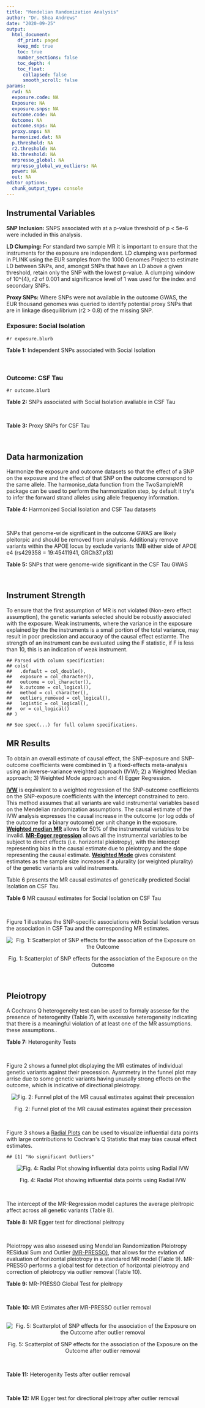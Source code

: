 ```yaml
---
title: "Mendelian Randomization Analysis"
author: "Dr. Shea Andrews"
date: "2020-09-25"
output:
  html_document:
    df_print: paged
    keep_md: true
    toc: true
    number_sections: false
    toc_depth: 4
    toc_float:
      collapsed: false
      smooth_scroll: false
params:
  rwd: NA
  exposure.code: NA
  Exposure: NA
  exposure.snps: NA
  outcome.code: NA
  Outcome: NA
  outcome.snps: NA
  proxy.snps: NA
  harmonized.dat: NA
  p.threshold: NA
  r2.threshold: NA
  kb.threshold: NA
  mrpresso_global: NA
  mrpresso_global_wo_outliers: NA
  power: NA
  out: NA
editor_options:
  chunk_output_type: console
---
```







## Instrumental Variables
**SNP Inclusion:** SNPS associated with at a p-value threshold of p < 5e-6 were included in this analysis.
<br>

**LD Clumping:** For standard two sample MR it is important to ensure that the instruments for the exposure are independent. LD clumping was performed in PLINK using the EUR samples from the 1000 Genomes Project to estimate LD between SNPs, and, amongst SNPs that have an LD above a given threshold, retain only the SNP with the lowest p-value. A clumping window of 10^{4}, r2 of 0.001 and significance level of 1 was used for the index and secondary SNPs.
<br>

**Proxy SNPs:** Where SNPs were not available in the outcome GWAS, the EUR thousand genomes was queried to identify potential proxy SNPs that are in linkage disequilibrium (r2 > 0.8) of the missing SNP.
<br>

### Exposure: Social Isolation
`#r exposure.blurb`
<br>

**Table 1:** Independent SNPs associated with Social Isolation
<div data-pagedtable="false">
  <script data-pagedtable-source type="application/json">
{"columns":[{"label":["SNP"],"name":[1],"type":["chr"],"align":["left"]},{"label":["CHROM"],"name":[2],"type":["dbl"],"align":["right"]},{"label":["POS"],"name":[3],"type":["dbl"],"align":["right"]},{"label":["REF"],"name":[4],"type":["chr"],"align":["left"]},{"label":["ALT"],"name":[5],"type":["chr"],"align":["left"]},{"label":["AF"],"name":[6],"type":["dbl"],"align":["right"]},{"label":["BETA"],"name":[7],"type":["dbl"],"align":["right"]},{"label":["SE"],"name":[8],"type":["dbl"],"align":["right"]},{"label":["Z"],"name":[9],"type":["dbl"],"align":["right"]},{"label":["P"],"name":[10],"type":["dbl"],"align":["right"]},{"label":["N"],"name":[11],"type":["dbl"],"align":["right"]},{"label":["TRAIT"],"name":[12],"type":["chr"],"align":["left"]}],"data":[{"1":"rs12136689","2":"1","3":"8601118","4":"A","5":"C","6":"0.359723","7":"-0.01127380","8":"0.00213419","9":"-5.28249","10":"1.274e-07","11":"452302","12":"Social_Isolation"},{"1":"rs35619052","2":"1","3":"10702814","4":"G","5":"A","6":"0.284359","7":"-0.01116790","8":"0.00227049","9":"-4.91874","10":"8.710e-07","11":"452302","12":"Social_Isolation"},{"1":"rs116362708","2":"1","3":"75930314","4":"G","5":"A","6":"0.049513","7":"-0.02479930","8":"0.00472137","9":"-5.25257","10":"1.500e-07","11":"452302","12":"Social_Isolation"},{"1":"rs6576884","2":"1","3":"87709646","4":"C","5":"G","6":"0.763566","7":"0.01122040","8":"0.00241058","9":"4.65463","10":"3.246e-06","11":"452302","12":"Social_Isolation"},{"1":"rs113389356","2":"1","3":"91085397","4":"G","5":"A","6":"0.116172","7":"0.01629260","8":"0.00319643","9":"5.09711","10":"3.449e-07","11":"452302","12":"Social_Isolation"},{"1":"rs6697362","2":"1","3":"115236579","4":"A","5":"T","6":"0.775498","7":"0.01121840","8":"0.00245471","9":"4.57015","10":"4.874e-06","11":"452302","12":"Social_Isolation"},{"1":"rs145252437","2":"1","3":"157771966","4":"T","5":"C","6":"0.010731","7":"-0.04703230","8":"0.00994084","9":"-4.73122","10":"2.232e-06","11":"452302","12":"Social_Isolation"},{"1":"rs10911105","2":"1","3":"182601372","4":"A","5":"T","6":"0.021763","7":"-0.03488210","8":"0.00701971","9":"-4.96917","10":"6.724e-07","11":"452302","12":"Social_Isolation"},{"1":"rs71637264","2":"1","3":"191044823","4":"A","5":"G","6":"0.211550","7":"-0.01154790","8":"0.00250788","9":"-4.60463","10":"4.132e-06","11":"452302","12":"Social_Isolation"},{"1":"rs12032342","2":"1","3":"243834360","4":"G","5":"A","6":"0.176412","7":"-0.01238230","8":"0.00268708","9":"-4.60809","10":"4.064e-06","11":"452302","12":"Social_Isolation"},{"1":"rs1463979","2":"2","3":"22570074","4":"A","5":"G","6":"0.386495","7":"0.01068700","8":"0.00210339","9":"5.08086","10":"3.757e-07","11":"452302","12":"Social_Isolation"},{"1":"rs938023","2":"2","3":"36190122","4":"C","5":"A","6":"0.696331","7":"0.01030010","8":"0.00222737","9":"4.62435","10":"3.758e-06","11":"452302","12":"Social_Isolation"},{"1":"rs10490220","2":"2","3":"50945777","4":"G","5":"C","6":"0.103910","7":"0.01745990","8":"0.00335657","9":"5.20170","10":"1.975e-07","11":"452302","12":"Social_Isolation"},{"1":"rs6430286","2":"2","3":"148834364","4":"G","5":"A","6":"0.423798","7":"-0.01161040","8":"0.00207269","9":"-5.60161","10":"2.124e-08","11":"452302","12":"Social_Isolation"},{"1":"rs115848509","2":"2","3":"167230994","4":"T","5":"A","6":"0.049533","7":"-0.02271050","8":"0.00472046","9":"-4.81108","10":"1.501e-06","11":"452302","12":"Social_Isolation"},{"1":"rs74338595","2":"2","3":"212749786","4":"T","5":"C","6":"0.289914","7":"-0.01318360","8":"0.00225741","9":"-5.84016","10":"5.215e-09","11":"452302","12":"Social_Isolation"},{"1":"rs4233997","2":"2","3":"215379188","4":"G","5":"A","6":"0.394468","7":"-0.01031330","8":"0.00209568","9":"-4.92119","10":"8.602e-07","11":"452302","12":"Social_Isolation"},{"1":"rs13029742","2":"2","3":"220035118","4":"C","5":"A","6":"0.305054","7":"0.01066690","8":"0.00222452","9":"4.79514","10":"1.626e-06","11":"452302","12":"Social_Isolation"},{"1":"rs6737187","2":"2","3":"226360417","4":"G","5":"A","6":"0.295816","7":"-0.01098320","8":"0.00224412","9":"-4.89418","10":"9.871e-07","11":"452302","12":"Social_Isolation"},{"1":"rs77020450","2":"2","3":"236839616","4":"C","5":"T","6":"0.184085","7":"0.01247180","8":"0.00264283","9":"4.71912","10":"2.369e-06","11":"452302","12":"Social_Isolation"},{"1":"rs895941","2":"3","3":"16846216","4":"A","5":"C","6":"0.289763","7":"0.01099680","8":"0.00225776","9":"4.87067","10":"1.112e-06","11":"452302","12":"Social_Isolation"},{"1":"rs9586","2":"3","3":"49213637","4":"C","5":"T","6":"0.778634","7":"-0.01142540","8":"0.00246705","9":"-4.63121","10":"3.635e-06","11":"452302","12":"Social_Isolation"},{"1":"rs1167248","2":"3","3":"55566477","4":"A","5":"G","6":"0.472772","7":"-0.00976373","8":"0.00205152","9":"-4.75927","10":"1.943e-06","11":"452302","12":"Social_Isolation"},{"1":"rs4465966","2":"3","3":"82009703","4":"A","5":"G","6":"0.570762","7":"-0.01225130","8":"0.00206930","9":"-5.92049","10":"3.210e-09","11":"452302","12":"Social_Isolation"},{"1":"rs4859144","2":"3","3":"182624759","4":"C","5":"T","6":"0.320914","7":"-0.01013480","8":"0.00219404","9":"-4.61926","10":"3.851e-06","11":"452302","12":"Social_Isolation"},{"1":"rs170035","2":"4","3":"39793856","4":"A","5":"G","6":"0.375307","7":"0.01077870","8":"0.00211531","9":"5.09556","10":"3.477e-07","11":"452302","12":"Social_Isolation"},{"1":"rs77087420","2":"4","3":"123122856","4":"A","5":"G","6":"0.055309","7":"-0.02076690","8":"0.00448082","9":"-4.63461","10":"3.576e-06","11":"452302","12":"Social_Isolation"},{"1":"rs56392095","2":"5","3":"24234601","4":"G","5":"T","6":"0.488704","7":"-0.01035750","8":"0.00204900","9":"-5.05493","10":"4.305e-07","11":"452302","12":"Social_Isolation"},{"1":"rs1019762","2":"5","3":"79029594","4":"T","5":"C","6":"0.161221","7":"0.01295540","8":"0.00278526","9":"4.65143","10":"3.296e-06","11":"452302","12":"Social_Isolation"},{"1":"rs30266","2":"5","3":"103972357","4":"G","5":"A","6":"0.328420","7":"0.01225190","8":"0.00218090","9":"5.61782","10":"1.934e-08","11":"452302","12":"Social_Isolation"},{"1":"rs2069117","2":"5","3":"152244551","4":"A","5":"C","6":"0.632457","7":"0.01425950","8":"0.00212437","9":"6.71233","10":"1.915e-11","11":"452302","12":"Social_Isolation"},{"1":"rs1024993","2":"5","3":"167006009","4":"C","5":"T","6":"0.671155","7":"-0.01059340","8":"0.00218018","9":"-4.85894","10":"1.180e-06","11":"452302","12":"Social_Isolation"},{"1":"rs751206","2":"5","3":"167408366","4":"A","5":"G","6":"0.191369","7":"0.01296040","8":"0.00260369","9":"4.97771","10":"6.434e-07","11":"452302","12":"Social_Isolation"},{"1":"rs139070646","2":"6","3":"3133324","4":"C","5":"T","6":"0.016064","7":"0.03792730","8":"0.00814686","9":"4.65546","10":"3.233e-06","11":"452302","12":"Social_Isolation"},{"1":"rs10456089","2":"6","3":"11959836","4":"G","5":"A","6":"0.079416","7":"-0.02174950","8":"0.00378804","9":"-5.74162","10":"9.377e-09","11":"452302","12":"Social_Isolation"},{"1":"rs114146785","2":"6","3":"28797097","4":"A","5":"G","6":"0.049776","7":"0.02307030","8":"0.00470953","9":"4.89865","10":"9.650e-07","11":"452302","12":"Social_Isolation"},{"1":"rs240113","2":"6","3":"101058886","4":"G","5":"A","6":"0.530392","7":"-0.00993193","8":"0.00205227","9":"-4.83949","10":"1.302e-06","11":"452302","12":"Social_Isolation"},{"1":"rs7770860","2":"6","3":"131186393","4":"T","5":"C","6":"0.373251","7":"0.01289980","8":"0.00211764","9":"6.09156","10":"1.118e-09","11":"452302","12":"Social_Isolation"},{"1":"rs868708","2":"6","3":"163259260","4":"G","5":"A","6":"0.347382","7":"-0.01123280","8":"0.00215113","9":"-5.22182","10":"1.772e-07","11":"452302","12":"Social_Isolation"},{"1":"rs4722031","2":"7","3":"21481971","4":"A","5":"T","6":"0.685241","7":"-0.01067960","8":"0.00220541","9":"-4.84244","10":"1.283e-06","11":"452302","12":"Social_Isolation"},{"1":"rs8180817","2":"7","3":"114047542","4":"G","5":"C","6":"0.429655","7":"-0.01046840","8":"0.00206905","9":"-5.05953","10":"4.203e-07","11":"452302","12":"Social_Isolation"},{"1":"rs62474596","2":"7","3":"122016870","4":"T","5":"C","6":"0.255843","7":"-0.01136590","8":"0.00234737","9":"-4.84197","10":"1.286e-06","11":"452302","12":"Social_Isolation"},{"1":"rs322349","2":"7","3":"136989441","4":"A","5":"G","6":"0.488568","7":"0.00959883","8":"0.00204901","9":"4.68462","10":"2.805e-06","11":"452302","12":"Social_Isolation"},{"1":"rs13233916","2":"7","3":"138874416","4":"C","5":"G","6":"0.089986","7":"-0.01836010","8":"0.00357922","9":"-5.12962","10":"2.903e-07","11":"452302","12":"Social_Isolation"},{"1":"rs7831711","2":"8","3":"21970230","4":"A","5":"C","6":"0.550829","7":"0.00953766","8":"0.00205914","9":"4.63186","10":"3.624e-06","11":"452302","12":"Social_Isolation"},{"1":"rs4872006","2":"8","3":"22536502","4":"T","5":"C","6":"0.626743","7":"0.01079510","8":"0.00211764","9":"5.09770","10":"3.438e-07","11":"452302","12":"Social_Isolation"},{"1":"rs7011293","2":"8","3":"33880319","4":"C","5":"T","6":"0.218456","7":"0.01175300","8":"0.00247880","9":"4.74142","10":"2.122e-06","11":"452302","12":"Social_Isolation"},{"1":"rs77644617","2":"8","3":"129126451","4":"C","5":"T","6":"0.040446","7":"-0.02566480","8":"0.00519910","9":"-4.93640","10":"7.958e-07","11":"452302","12":"Social_Isolation"},{"1":"rs10966061","2":"9","3":"23740210","4":"C","5":"A","6":"0.249761","7":"-0.01137660","8":"0.00236613","9":"-4.80813","10":"1.524e-06","11":"452302","12":"Social_Isolation"},{"1":"rs7857710","2":"9","3":"36974620","4":"C","5":"T","6":"0.086295","7":"0.01749280","8":"0.00364758","9":"4.79572","10":"1.621e-06","11":"452302","12":"Social_Isolation"},{"1":"rs773020","2":"9","3":"77768122","4":"G","5":"A","6":"0.899908","7":"0.02059880","8":"0.00341273","9":"6.03587","10":"1.581e-09","11":"452302","12":"Social_Isolation"},{"1":"rs112624881","2":"9","3":"94852449","4":"G","5":"C","6":"0.035401","7":"-0.02578270","8":"0.00554267","9":"-4.65166","10":"3.293e-06","11":"452302","12":"Social_Isolation"},{"1":"rs10992800","2":"9","3":"96373818","4":"G","5":"A","6":"0.397116","7":"-0.01551140","8":"0.00209327","9":"-7.41016","10":"1.261e-13","11":"452302","12":"Social_Isolation"},{"1":"rs2149351","2":"9","3":"120501644","4":"T","5":"G","6":"0.756040","7":"-0.01239770","8":"0.00238489","9":"-5.19844","10":"2.010e-07","11":"452302","12":"Social_Isolation"},{"1":"rs662117","2":"9","3":"125800014","4":"A","5":"G","6":"0.860294","7":"0.01418960","8":"0.00295440","9":"4.80287","10":"1.564e-06","11":"452302","12":"Social_Isolation"},{"1":"rs28458909","2":"9","3":"140257189","4":"C","5":"T","6":"0.123883","7":"0.01419940","8":"0.00310895","9":"4.56725","10":"4.942e-06","11":"452302","12":"Social_Isolation"},{"1":"rs11022762","2":"11","3":"13335926","4":"C","5":"T","6":"0.382861","7":"0.01107430","8":"0.00210712","9":"5.25565","10":"1.475e-07","11":"452302","12":"Social_Isolation"},{"1":"rs143864773","2":"11","3":"32765866","4":"T","5":"C","6":"0.086095","7":"-0.01686420","8":"0.00365141","9":"-4.61855","10":"3.864e-06","11":"452302","12":"Social_Isolation"},{"1":"rs11605348","2":"11","3":"47606483","4":"G","5":"A","6":"0.350304","7":"-0.01217240","8":"0.00214695","9":"-5.66963","10":"1.431e-08","11":"452302","12":"Social_Isolation"},{"1":"rs1966836","2":"11","3":"57982229","4":"A","5":"G","6":"0.711208","7":"-0.01304140","8":"0.00226001","9":"-5.77051","10":"7.903e-09","11":"452302","12":"Social_Isolation"},{"1":"rs680914","2":"11","3":"99501982","4":"A","5":"G","6":"0.681031","7":"-0.01014810","8":"0.00219757","9":"-4.61788","10":"3.877e-06","11":"452302","12":"Social_Isolation"},{"1":"rs4572147","2":"11","3":"132489333","4":"G","5":"A","6":"0.534200","7":"0.01104930","8":"0.00205328","9":"5.38128","10":"7.396e-08","11":"452302","12":"Social_Isolation"},{"1":"rs74757488","2":"12","3":"24200931","4":"G","5":"T","6":"0.217971","7":"-0.01173220","8":"0.00248079","9":"-4.72921","10":"2.254e-06","11":"452302","12":"Social_Isolation"},{"1":"rs73416497","2":"12","3":"112070977","4":"T","5":"A","6":"0.175595","7":"0.01278600","8":"0.00269199","9":"4.74965","10":"2.038e-06","11":"452302","12":"Social_Isolation"},{"1":"rs11068917","2":"12","3":"118791120","4":"C","5":"A","6":"0.174060","7":"0.01336680","8":"0.00270132","9":"4.94826","10":"7.488e-07","11":"452302","12":"Social_Isolation"},{"1":"rs9596054","2":"13","3":"31607186","4":"A","5":"G","6":"0.531547","7":"-0.01050650","8":"0.00205256","9":"-5.11871","10":"3.076e-07","11":"452302","12":"Social_Isolation"},{"1":"rs146715199","2":"13","3":"48693368","4":"G","5":"A","6":"0.020770","7":"0.03424010","8":"0.00718191","9":"4.76755","10":"1.865e-06","11":"452302","12":"Social_Isolation"},{"1":"rs7997287","2":"13","3":"105211842","4":"A","5":"G","6":"0.896778","7":"0.01645410","8":"0.00336645","9":"4.88769","10":"1.020e-06","11":"452302","12":"Social_Isolation"},{"1":"rs4899292","2":"14","3":"69704052","4":"A","5":"G","6":"0.647717","7":"0.01150990","8":"0.00214418","9":"5.36796","10":"7.963e-08","11":"452302","12":"Social_Isolation"},{"1":"rs8022832","2":"14","3":"75211328","4":"G","5":"A","6":"0.688316","7":"0.01012930","8":"0.00221131","9":"4.58069","10":"4.634e-06","11":"452302","12":"Social_Isolation"},{"1":"rs61978688","2":"14","3":"98749273","4":"A","5":"G","6":"0.411089","7":"0.01004960","8":"0.00208165","9":"4.82770","10":"1.381e-06","11":"452302","12":"Social_Isolation"},{"1":"rs962950","2":"15","3":"47685416","4":"A","5":"T","6":"0.335478","7":"0.01068430","8":"0.00216927","9":"4.92528","10":"8.424e-07","11":"452302","12":"Social_Isolation"},{"1":"rs8035460","2":"15","3":"78064664","4":"T","5":"G","6":"0.400966","7":"0.01021890","8":"0.00208988","9":"4.88971","10":"1.010e-06","11":"452302","12":"Social_Isolation"},{"1":"rs2018719","2":"16","3":"71432033","4":"T","5":"C","6":"0.730997","7":"0.01103780","8":"0.00230974","9":"4.77878","10":"1.764e-06","11":"452302","12":"Social_Isolation"},{"1":"rs73263511","2":"17","3":"13790097","4":"T","5":"G","6":"0.033040","7":"-0.02723350","8":"0.00573028","9":"-4.75256","10":"2.009e-06","11":"452302","12":"Social_Isolation"},{"1":"rs4098686","2":"17","3":"42629737","4":"A","5":"C","6":"0.749097","7":"-0.01128730","8":"0.00236254","9":"-4.77763","10":"1.774e-06","11":"452302","12":"Social_Isolation"},{"1":"rs62085660","2":"17","3":"66097739","4":"C","5":"G","6":"0.742566","7":"-0.01426560","8":"0.00234261","9":"-6.08963","10":"1.132e-09","11":"452302","12":"Social_Isolation"},{"1":"rs1941699","2":"18","3":"31245871","4":"A","5":"G","6":"0.611955","7":"0.01051780","8":"0.00210184","9":"5.00410","10":"5.612e-07","11":"452302","12":"Social_Isolation"},{"1":"rs613872","2":"18","3":"53210302","4":"G","5":"T","6":"0.826351","7":"0.02276700","8":"0.00270385","9":"8.42021","10":"3.758e-17","11":"452302","12":"Social_Isolation"},{"1":"rs142355934","2":"19","3":"28989127","4":"T","5":"G","6":"0.022423","7":"0.03272170","8":"0.00691796","9":"4.72997","10":"2.246e-06","11":"452302","12":"Social_Isolation"},{"1":"rs1025574","2":"19","3":"30421480","4":"G","5":"C","6":"0.903414","7":"-0.01779940","8":"0.00346737","9":"-5.13341","10":"2.845e-07","11":"452302","12":"Social_Isolation"},{"1":"rs79106024","2":"19","3":"54467802","4":"G","5":"A","6":"0.052120","7":"0.02379280","8":"0.00460810","9":"5.16325","10":"2.427e-07","11":"452302","12":"Social_Isolation"},{"1":"rs4402837","2":"20","3":"9392479","4":"G","5":"C","6":"0.961282","7":"0.02443230","8":"0.00530906","9":"4.60199","10":"4.185e-06","11":"452302","12":"Social_Isolation"},{"1":"rs2149282","2":"20","3":"30339145","4":"C","5":"G","6":"0.532208","7":"0.00997819","8":"0.00205274","9":"4.86092","10":"1.168e-06","11":"452302","12":"Social_Isolation"},{"1":"rs1022688","2":"20","3":"47648856","4":"G","5":"A","6":"0.330232","7":"0.01294230","8":"0.00217785","9":"5.94267","10":"2.804e-09","11":"452302","12":"Social_Isolation"},{"1":"rs495146","2":"20","3":"48130328","4":"C","5":"T","6":"0.250050","7":"0.01297300","8":"0.00236522","9":"5.48491","10":"4.137e-08","11":"452302","12":"Social_Isolation"},{"1":"rs6013429","2":"20","3":"50919177","4":"A","5":"G","6":"0.274591","7":"-0.01171650","8":"0.00229491","9":"-5.10543","10":"3.300e-07","11":"452302","12":"Social_Isolation"},{"1":"rs11702783","2":"21","3":"22065742","4":"G","5":"A","6":"0.378043","7":"0.00970901","8":"0.00211227","9":"4.59648","10":"4.297e-06","11":"452302","12":"Social_Isolation"}],"options":{"columns":{"min":{},"max":[10]},"rows":{"min":[10],"max":[10]},"pages":{}}}
  </script>
</div>
<br>

### Outcome: CSF Tau
`#r outcome.blurb`
<br>

**Table 2:** SNPs associated with Social Isolation avaliable in CSF Tau
<div data-pagedtable="false">
  <script data-pagedtable-source type="application/json">
{"columns":[{"label":["SNP"],"name":[1],"type":["chr"],"align":["left"]},{"label":["CHROM"],"name":[2],"type":["dbl"],"align":["right"]},{"label":["POS"],"name":[3],"type":["dbl"],"align":["right"]},{"label":["REF"],"name":[4],"type":["chr"],"align":["left"]},{"label":["ALT"],"name":[5],"type":["chr"],"align":["left"]},{"label":["AF"],"name":[6],"type":["dbl"],"align":["right"]},{"label":["BETA"],"name":[7],"type":["dbl"],"align":["right"]},{"label":["SE"],"name":[8],"type":["dbl"],"align":["right"]},{"label":["Z"],"name":[9],"type":["dbl"],"align":["right"]},{"label":["P"],"name":[10],"type":["dbl"],"align":["right"]},{"label":["N"],"name":[11],"type":["dbl"],"align":["right"]},{"label":["TRAIT"],"name":[12],"type":["chr"],"align":["left"]}],"data":[{"1":"rs12136689","2":"1","3":"8601118","4":"A","5":"C","6":"0.3199640","7":"4.548e-03","8":"0.006055","9":"0.751114781","10":"0.452600","11":"3146","12":"CSF_tau"},{"1":"rs116362708","2":"1","3":"75930314","4":"G","5":"A","6":"0.0214623","7":"1.367e-02","8":"0.015830","9":"0.863550221","10":"0.388100","11":"3146","12":"CSF_tau"},{"1":"rs6576884","2":"1","3":"87709646","4":"C","5":"G","6":"0.7630530","7":"8.085e-04","8":"0.006857","9":"0.117909000","10":"0.906100","11":"3146","12":"CSF_tau"},{"1":"rs113389356","2":"1","3":"91085397","4":"G","5":"A","6":"0.1328070","7":"9.804e-03","8":"0.010180","9":"0.963064833","10":"0.335600","11":"3146","12":"CSF_tau"},{"1":"rs6697362","2":"1","3":"115236579","4":"A","5":"T","6":"0.7271570","7":"4.547e-03","8":"0.006717","9":"0.676939000","10":"0.498500","11":"3146","12":"CSF_tau"},{"1":"rs10911105","2":"1","3":"182601372","4":"A","5":"T","6":"0.0285143","7":"-8.025e-03","8":"0.020750","9":"-0.386746988","10":"0.699000","11":"3146","12":"CSF_tau"},{"1":"rs12032342","2":"1","3":"243834360","4":"G","5":"A","6":"0.1820570","7":"3.729e-05","8":"0.007693","9":"0.004847264","10":"0.996100","11":"3146","12":"CSF_tau"},{"1":"rs1463979","2":"2","3":"22570074","4":"A","5":"G","6":"0.3902620","7":"-9.916e-03","8":"0.005833","9":"-1.699982856","10":"0.089260","11":"3146","12":"CSF_tau"},{"1":"rs938023","2":"2","3":"36190122","4":"C","5":"A","6":"0.6991630","7":"-1.100e-02","8":"0.006278","9":"-1.752150000","10":"0.079990","11":"3146","12":"CSF_tau"},{"1":"rs10490220","2":"2","3":"50945777","4":"G","5":"C","6":"0.0901342","7":"-9.096e-03","8":"0.009331","9":"-0.974815132","10":"0.329700","11":"3146","12":"CSF_tau"},{"1":"rs6430286","2":"2","3":"148834364","4":"G","5":"A","6":"0.4013420","7":"-1.480e-02","8":"0.005598","9":"-2.643801358","10":"0.008248","11":"3146","12":"CSF_tau"},{"1":"rs74338595","2":"2","3":"212749786","4":"T","5":"C","6":"0.2459170","7":"1.179e-02","8":"0.006702","9":"1.759176365","10":"0.078550","11":"3146","12":"CSF_tau"},{"1":"rs4233997","2":"2","3":"215379188","4":"G","5":"A","6":"0.3825880","7":"-3.634e-04","8":"0.005921","9":"-0.061374768","10":"0.951100","11":"3146","12":"CSF_tau"},{"1":"rs13029742","2":"2","3":"220035118","4":"C","5":"A","6":"0.3147810","7":"1.277e-03","8":"0.006161","9":"0.207271547","10":"0.835900","11":"3146","12":"CSF_tau"},{"1":"rs6737187","2":"2","3":"226360417","4":"G","5":"A","6":"0.3394410","7":"8.278e-04","8":"0.006217","9":"0.133151037","10":"0.894100","11":"3146","12":"CSF_tau"},{"1":"rs895941","2":"3","3":"16846216","4":"A","5":"C","6":"0.3017080","7":"-7.015e-04","8":"0.006347","9":"-0.110524657","10":"0.912000","11":"3146","12":"CSF_tau"},{"1":"rs9586","2":"3","3":"49213637","4":"C","5":"T","6":"0.7855070","7":"-3.033e-04","8":"0.006843","9":"-0.044322700","10":"0.964600","11":"3146","12":"CSF_tau"},{"1":"rs4465966","2":"3","3":"82009703","4":"A","5":"G","6":"0.5531950","7":"1.179e-02","8":"0.005741","9":"2.053650000","10":"0.040140","11":"3146","12":"CSF_tau"},{"1":"rs4859144","2":"3","3":"182624759","4":"C","5":"T","6":"0.3279530","7":"-1.030e-02","8":"0.006030","9":"-1.708126036","10":"0.087650","11":"3146","12":"CSF_tau"},{"1":"rs77087420","2":"4","3":"123122856","4":"A","5":"G","6":"0.0625680","7":"2.302e-02","8":"0.012910","9":"1.783113865","10":"0.074770","11":"3146","12":"CSF_tau"},{"1":"rs56392095","2":"5","3":"24234601","4":"G","5":"T","6":"0.4549090","7":"5.864e-03","8":"0.006114","9":"0.959110239","10":"0.337600","11":"3146","12":"CSF_tau"},{"1":"rs1019762","2":"5","3":"79029594","4":"T","5":"C","6":"0.1717560","7":"-2.172e-03","8":"0.007818","9":"-0.277820414","10":"0.781100","11":"3146","12":"CSF_tau"},{"1":"rs30266","2":"5","3":"103972357","4":"G","5":"A","6":"0.3233150","7":"-1.144e-02","8":"0.006500","9":"-1.760000000","10":"0.078550","11":"3146","12":"CSF_tau"},{"1":"rs2069117","2":"5","3":"152244551","4":"A","5":"C","6":"0.6681220","7":"4.733e-03","8":"0.005801","9":"0.815894000","10":"0.414600","11":"3146","12":"CSF_tau"},{"1":"rs1024993","2":"5","3":"167006009","4":"C","5":"T","6":"0.7140260","7":"6.460e-03","8":"0.006002","9":"1.076310000","10":"0.281900","11":"3146","12":"CSF_tau"},{"1":"rs751206","2":"5","3":"167408366","4":"A","5":"G","6":"0.1854600","7":"-3.520e-03","8":"0.007515","9":"-0.468396540","10":"0.639600","11":"3146","12":"CSF_tau"},{"1":"rs114146785","2":"6","3":"28797097","4":"A","5":"G","6":"0.0347700","7":"-2.382e-02","8":"0.013640","9":"-1.746334311","10":"0.080790","11":"3146","12":"CSF_tau"},{"1":"rs240113","2":"6","3":"101058886","4":"G","5":"A","6":"0.5207050","7":"3.611e-03","8":"0.005645","9":"0.639681000","10":"0.522400","11":"3146","12":"CSF_tau"},{"1":"rs7770860","2":"6","3":"131186393","4":"T","5":"C","6":"0.3952520","7":"4.646e-03","8":"0.005794","9":"0.801863997","10":"0.422700","11":"3146","12":"CSF_tau"},{"1":"rs868708","2":"6","3":"163259260","4":"G","5":"A","6":"0.3013080","7":"1.731e-03","8":"0.005838","9":"0.296505653","10":"0.766800","11":"3146","12":"CSF_tau"},{"1":"rs4722031","2":"7","3":"21481971","4":"A","5":"T","6":"0.7136610","7":"-4.067e-03","8":"0.006152","9":"-0.661086000","10":"0.508600","11":"3146","12":"CSF_tau"},{"1":"rs8180817","2":"7","3":"114047542","4":"G","5":"C","6":"0.4716160","7":"-2.351e-03","8":"0.005687","9":"-0.413398980","10":"0.679300","11":"3146","12":"CSF_tau"},{"1":"rs62474596","2":"7","3":"122016870","4":"T","5":"C","6":"0.1964740","7":"-7.108e-03","8":"0.007212","9":"-0.985579590","10":"0.324400","11":"3146","12":"CSF_tau"},{"1":"rs7831711","2":"8","3":"21970230","4":"A","5":"C","6":"0.5600660","7":"-5.740e-03","8":"0.005654","9":"-1.015210000","10":"0.310100","11":"3146","12":"CSF_tau"},{"1":"rs4872006","2":"8","3":"22536502","4":"T","5":"C","6":"0.6031340","7":"-1.325e-02","8":"0.006087","9":"-2.176770000","10":"0.029610","11":"3146","12":"CSF_tau"},{"1":"rs7011293","2":"8","3":"33880319","4":"C","5":"T","6":"0.2204070","7":"-2.058e-03","8":"0.006807","9":"-0.302335831","10":"0.762400","11":"3146","12":"CSF_tau"},{"1":"rs77644617","2":"8","3":"129126451","4":"C","5":"T","6":"0.0413043","7":"1.786e-02","8":"0.017760","9":"1.005630631","10":"0.314600","11":"3146","12":"CSF_tau"},{"1":"rs10966061","2":"9","3":"23740210","4":"C","5":"A","6":"0.2925150","7":"-4.030e-03","8":"0.006306","9":"-0.639073898","10":"0.522900","11":"3146","12":"CSF_tau"},{"1":"rs7857710","2":"9","3":"36974620","4":"C","5":"T","6":"0.0949436","7":"6.893e-03","8":"0.009835","9":"0.700864260","10":"0.483500","11":"3146","12":"CSF_tau"},{"1":"rs10992800","2":"9","3":"96373818","4":"G","5":"A","6":"0.4771080","7":"7.823e-03","8":"0.005860","9":"1.334982935","10":"0.182000","11":"3146","12":"CSF_tau"},{"1":"rs11022762","2":"11","3":"13335926","4":"C","5":"T","6":"0.4481630","7":"-2.785e-03","8":"0.005796","9":"-0.480503796","10":"0.630900","11":"3146","12":"CSF_tau"},{"1":"rs143864773","2":"11","3":"32765866","4":"T","5":"C","6":"0.0539855","7":"-1.891e-02","8":"0.010740","9":"-1.760707635","10":"0.078550","11":"3146","12":"CSF_tau"},{"1":"rs11605348","2":"11","3":"47606483","4":"G","5":"A","6":"0.3832050","7":"-9.614e-03","8":"0.006014","9":"-1.598603259","10":"0.110000","11":"3146","12":"CSF_tau"},{"1":"rs1966836","2":"11","3":"57982229","4":"A","5":"G","6":"0.6488740","7":"-1.342e-03","8":"0.006079","9":"-0.220760000","10":"0.825300","11":"3146","12":"CSF_tau"},{"1":"rs680914","2":"11","3":"99501982","4":"A","5":"G","6":"0.6609680","7":"1.583e-03","8":"0.005966","9":"0.265337000","10":"0.790800","11":"3146","12":"CSF_tau"},{"1":"rs4572147","2":"11","3":"132489333","4":"G","5":"A","6":"0.5315250","7":"5.558e-03","8":"0.005893","9":"0.943153000","10":"0.345700","11":"3146","12":"CSF_tau"},{"1":"rs74757488","2":"12","3":"24200931","4":"G","5":"T","6":"0.1987670","7":"-9.703e-03","8":"0.007047","9":"-1.376897971","10":"0.168600","11":"3146","12":"CSF_tau"},{"1":"rs73416497","2":"12","3":"112070977","4":"T","5":"A","6":"0.2002630","7":"-6.761e-03","8":"0.007622","9":"-0.887037523","10":"0.375100","11":"3146","12":"CSF_tau"},{"1":"rs11068917","2":"12","3":"118791120","4":"C","5":"A","6":"0.1828430","7":"8.618e-03","8":"0.007395","9":"1.165382015","10":"0.243900","11":"3146","12":"CSF_tau"},{"1":"rs9596054","2":"13","3":"31607186","4":"A","5":"G","6":"0.5052960","7":"-4.327e-04","8":"0.005764","9":"-0.075069400","10":"0.940200","11":"3146","12":"CSF_tau"},{"1":"rs4899292","2":"14","3":"69704052","4":"A","5":"G","6":"0.7304050","7":"-4.948e-03","8":"0.005984","9":"-0.826872000","10":"0.408400","11":"3146","12":"CSF_tau"},{"1":"rs8022832","2":"14","3":"75211328","4":"G","5":"A","6":"0.6566850","7":"-2.155e-03","8":"0.006079","9":"-0.354499000","10":"0.722900","11":"3146","12":"CSF_tau"},{"1":"rs962950","2":"15","3":"47685416","4":"A","5":"T","6":"0.2802540","7":"-1.032e-02","8":"0.006462","9":"-1.597028784","10":"0.110300","11":"3146","12":"CSF_tau"},{"1":"rs8035460","2":"15","3":"78064664","4":"T","5":"G","6":"0.4413370","7":"2.481e-03","8":"0.006208","9":"0.399645619","10":"0.689500","11":"3146","12":"CSF_tau"},{"1":"rs2018719","2":"16","3":"71432033","4":"T","5":"C","6":"0.7305560","7":"2.814e-03","8":"0.006521","9":"0.431529000","10":"0.666100","11":"3146","12":"CSF_tau"},{"1":"rs73263511","2":"17","3":"13790097","4":"T","5":"G","6":"0.0391588","7":"1.005e-02","8":"0.015410","9":"0.652173913","10":"0.514300","11":"3146","12":"CSF_tau"},{"1":"rs4098686","2":"17","3":"42629737","4":"A","5":"C","6":"0.7385450","7":"-9.204e-03","8":"0.006246","9":"-1.473580000","10":"0.140700","11":"3146","12":"CSF_tau"},{"1":"rs1941699","2":"18","3":"31245871","4":"A","5":"G","6":"0.6041820","7":"-6.003e-04","8":"0.005834","9":"-0.102897000","10":"0.918100","11":"3146","12":"CSF_tau"},{"1":"rs613872","2":"18","3":"53210302","4":"G","5":"T","6":"0.8439770","7":"5.534e-04","8":"0.007791","9":"0.071030700","10":"0.943400","11":"3146","12":"CSF_tau"},{"1":"rs1025574","2":"19","3":"30421480","4":"G","5":"C","6":"0.8965450","7":"1.018e-02","8":"0.009109","9":"1.117580000","10":"0.263800","11":"3146","12":"CSF_tau"},{"1":"rs2149282","2":"20","3":"30339145","4":"C","5":"G","6":"0.5413180","7":"-3.464e-03","8":"0.005839","9":"-0.593252000","10":"0.553100","11":"3146","12":"CSF_tau"},{"1":"rs1022688","2":"20","3":"47648856","4":"G","5":"A","6":"0.3287800","7":"-3.292e-03","8":"0.005921","9":"-0.555987164","10":"0.578200","11":"3146","12":"CSF_tau"},{"1":"rs495146","2":"20","3":"48130328","4":"C","5":"T","6":"0.2300840","7":"-2.231e-03","8":"0.006446","9":"-0.346106112","10":"0.729300","11":"3146","12":"CSF_tau"},{"1":"rs6013429","2":"20","3":"50919177","4":"A","5":"G","6":"0.2481840","7":"-2.593e-03","8":"0.006235","9":"-0.415878107","10":"0.677600","11":"3146","12":"CSF_tau"},{"1":"rs35619052","2":"NA","3":"NA","4":"NA","5":"NA","6":"NA","7":"NA","8":"NA","9":"NA","10":"NA","11":"NA","12":"NA"},{"1":"rs145252437","2":"NA","3":"NA","4":"NA","5":"NA","6":"NA","7":"NA","8":"NA","9":"NA","10":"NA","11":"NA","12":"NA"},{"1":"rs71637264","2":"NA","3":"NA","4":"NA","5":"NA","6":"NA","7":"NA","8":"NA","9":"NA","10":"NA","11":"NA","12":"NA"},{"1":"rs115848509","2":"NA","3":"NA","4":"NA","5":"NA","6":"NA","7":"NA","8":"NA","9":"NA","10":"NA","11":"NA","12":"NA"},{"1":"rs77020450","2":"NA","3":"NA","4":"NA","5":"NA","6":"NA","7":"NA","8":"NA","9":"NA","10":"NA","11":"NA","12":"NA"},{"1":"rs1167248","2":"NA","3":"NA","4":"NA","5":"NA","6":"NA","7":"NA","8":"NA","9":"NA","10":"NA","11":"NA","12":"NA"},{"1":"rs170035","2":"NA","3":"NA","4":"NA","5":"NA","6":"NA","7":"NA","8":"NA","9":"NA","10":"NA","11":"NA","12":"NA"},{"1":"rs139070646","2":"NA","3":"NA","4":"NA","5":"NA","6":"NA","7":"NA","8":"NA","9":"NA","10":"NA","11":"NA","12":"NA"},{"1":"rs10456089","2":"NA","3":"NA","4":"NA","5":"NA","6":"NA","7":"NA","8":"NA","9":"NA","10":"NA","11":"NA","12":"NA"},{"1":"rs322349","2":"NA","3":"NA","4":"NA","5":"NA","6":"NA","7":"NA","8":"NA","9":"NA","10":"NA","11":"NA","12":"NA"},{"1":"rs13233916","2":"NA","3":"NA","4":"NA","5":"NA","6":"NA","7":"NA","8":"NA","9":"NA","10":"NA","11":"NA","12":"NA"},{"1":"rs773020","2":"NA","3":"NA","4":"NA","5":"NA","6":"NA","7":"NA","8":"NA","9":"NA","10":"NA","11":"NA","12":"NA"},{"1":"rs112624881","2":"NA","3":"NA","4":"NA","5":"NA","6":"NA","7":"NA","8":"NA","9":"NA","10":"NA","11":"NA","12":"NA"},{"1":"rs2149351","2":"NA","3":"NA","4":"NA","5":"NA","6":"NA","7":"NA","8":"NA","9":"NA","10":"NA","11":"NA","12":"NA"},{"1":"rs662117","2":"NA","3":"NA","4":"NA","5":"NA","6":"NA","7":"NA","8":"NA","9":"NA","10":"NA","11":"NA","12":"NA"},{"1":"rs28458909","2":"NA","3":"NA","4":"NA","5":"NA","6":"NA","7":"NA","8":"NA","9":"NA","10":"NA","11":"NA","12":"NA"},{"1":"rs146715199","2":"NA","3":"NA","4":"NA","5":"NA","6":"NA","7":"NA","8":"NA","9":"NA","10":"NA","11":"NA","12":"NA"},{"1":"rs7997287","2":"NA","3":"NA","4":"NA","5":"NA","6":"NA","7":"NA","8":"NA","9":"NA","10":"NA","11":"NA","12":"NA"},{"1":"rs61978688","2":"NA","3":"NA","4":"NA","5":"NA","6":"NA","7":"NA","8":"NA","9":"NA","10":"NA","11":"NA","12":"NA"},{"1":"rs62085660","2":"NA","3":"NA","4":"NA","5":"NA","6":"NA","7":"NA","8":"NA","9":"NA","10":"NA","11":"NA","12":"NA"},{"1":"rs142355934","2":"NA","3":"NA","4":"NA","5":"NA","6":"NA","7":"NA","8":"NA","9":"NA","10":"NA","11":"NA","12":"NA"},{"1":"rs79106024","2":"NA","3":"NA","4":"NA","5":"NA","6":"NA","7":"NA","8":"NA","9":"NA","10":"NA","11":"NA","12":"NA"},{"1":"rs4402837","2":"NA","3":"NA","4":"NA","5":"NA","6":"NA","7":"NA","8":"NA","9":"NA","10":"NA","11":"NA","12":"NA"},{"1":"rs11702783","2":"NA","3":"NA","4":"NA","5":"NA","6":"NA","7":"NA","8":"NA","9":"NA","10":"NA","11":"NA","12":"NA"}],"options":{"columns":{"min":{},"max":[10]},"rows":{"min":[10],"max":[10]},"pages":{}}}
  </script>
</div>
<br>

**Table 3:** Proxy SNPs for CSF Tau
<div data-pagedtable="false">
  <script data-pagedtable-source type="application/json">
{"columns":[{"label":["target_snp"],"name":[1],"type":["chr"],"align":["left"]},{"label":["proxy_snp"],"name":[2],"type":["chr"],"align":["left"]},{"label":["ld.r2"],"name":[3],"type":["dbl"],"align":["right"]},{"label":["Dprime"],"name":[4],"type":["dbl"],"align":["right"]},{"label":["PHASE"],"name":[5],"type":["chr"],"align":["left"]},{"label":["X12"],"name":[6],"type":["lgl"],"align":["right"]},{"label":["CHROM"],"name":[7],"type":["dbl"],"align":["right"]},{"label":["POS"],"name":[8],"type":["dbl"],"align":["right"]},{"label":["REF.proxy"],"name":[9],"type":["chr"],"align":["left"]},{"label":["ALT.proxy"],"name":[10],"type":["chr"],"align":["left"]},{"label":["AF"],"name":[11],"type":["dbl"],"align":["right"]},{"label":["BETA"],"name":[12],"type":["dbl"],"align":["right"]},{"label":["SE"],"name":[13],"type":["dbl"],"align":["right"]},{"label":["Z"],"name":[14],"type":["dbl"],"align":["right"]},{"label":["P"],"name":[15],"type":["dbl"],"align":["right"]},{"label":["N"],"name":[16],"type":["dbl"],"align":["right"]},{"label":["TRAIT"],"name":[17],"type":["chr"],"align":["left"]},{"label":["ref"],"name":[18],"type":["chr"],"align":["left"]},{"label":["ref.proxy"],"name":[19],"type":["chr"],"align":["left"]},{"label":["alt"],"name":[20],"type":["chr"],"align":["left"]},{"label":["alt.proxy"],"name":[21],"type":["chr"],"align":["left"]},{"label":["ALT"],"name":[22],"type":["chr"],"align":["left"]},{"label":["REF"],"name":[23],"type":["chr"],"align":["left"]},{"label":["proxy.outcome"],"name":[24],"type":["lgl"],"align":["right"]}],"data":[{"1":"rs71637264","2":"rs71637262","3":"0.901216","4":"1.000000","5":"GA/AC","6":"NA","7":"1","8":"191018953","9":"C","10":"A","11":"0.1846320","12":"-0.0055810","13":"0.007081","14":"-0.78816551","15":"0.4307","16":"3146","17":"CSF_tau","18":"G","19":"A","20":"A","21":"C","22":"G","23":"A","24":"TRUE"},{"1":"rs77020450","2":"rs77505586","3":"0.967623","4":"1.000000","5":"TA/CG","6":"NA","7":"2","8":"236837659","9":"G","10":"A","11":"0.2402690","12":"0.0002785","13":"0.007974","14":"0.03492601","15":"0.9721","16":"3146","17":"CSF_tau","18":"T","19":"A","20":"C","21":"G","22":"T","23":"C","24":"TRUE"},{"1":"rs112624881","2":"rs111487743","3":"0.911190","4":"1.000000","5":"CT/GC","6":"NA","7":"9","8":"94818552","9":"C","10":"T","11":"0.0196078","12":"0.0044510","13":"0.018920","14":"0.23525370","15":"0.8140","16":"3146","17":"CSF_tau","18":"C","19":"T","20":"G","21":"C","22":"C","23":"G","24":"TRUE"},{"1":"rs662117","2":"rs7048271","3":"0.929543","4":"0.983581","5":"AA/GG","6":"NA","7":"9","8":"125918772","9":"G","10":"A","11":"0.1518960","12":"-0.0019550","13":"0.008047","14":"-0.24294768","15":"0.8080","16":"3146","17":"CSF_tau","18":"A","19":"A","20":"G","21":"G","22":"A","23":"G","24":"TRUE"},{"1":"rs79106024","2":"rs185827703","3":"0.982295","4":"1.000000","5":"AA/GG","6":"NA","7":"19","8":"54473447","9":"G","10":"A","11":"0.0394545","12":"-0.0078050","13":"0.012980","14":"-0.60130971","15":"0.5477","16":"3146","17":"CSF_tau","18":"A","19":"A","20":"G","21":"G","22":"A","23":"G","24":"TRUE"},{"1":"rs35619052","2":"NA","3":"NA","4":"NA","5":"NA","6":"NA","7":"NA","8":"NA","9":"NA","10":"NA","11":"NA","12":"NA","13":"NA","14":"NA","15":"NA","16":"NA","17":"NA","18":"NA","19":"NA","20":"NA","21":"NA","22":"NA","23":"NA","24":"NA"},{"1":"rs145252437","2":"NA","3":"NA","4":"NA","5":"NA","6":"NA","7":"NA","8":"NA","9":"NA","10":"NA","11":"NA","12":"NA","13":"NA","14":"NA","15":"NA","16":"NA","17":"NA","18":"NA","19":"NA","20":"NA","21":"NA","22":"NA","23":"NA","24":"NA"},{"1":"rs115848509","2":"NA","3":"NA","4":"NA","5":"NA","6":"NA","7":"NA","8":"NA","9":"NA","10":"NA","11":"NA","12":"NA","13":"NA","14":"NA","15":"NA","16":"NA","17":"NA","18":"NA","19":"NA","20":"NA","21":"NA","22":"NA","23":"NA","24":"NA"},{"1":"rs1167248","2":"NA","3":"NA","4":"NA","5":"NA","6":"NA","7":"NA","8":"NA","9":"NA","10":"NA","11":"NA","12":"NA","13":"NA","14":"NA","15":"NA","16":"NA","17":"NA","18":"NA","19":"NA","20":"NA","21":"NA","22":"NA","23":"NA","24":"NA"},{"1":"rs170035","2":"NA","3":"NA","4":"NA","5":"NA","6":"NA","7":"NA","8":"NA","9":"NA","10":"NA","11":"NA","12":"NA","13":"NA","14":"NA","15":"NA","16":"NA","17":"NA","18":"NA","19":"NA","20":"NA","21":"NA","22":"NA","23":"NA","24":"NA"},{"1":"rs139070646","2":"NA","3":"NA","4":"NA","5":"NA","6":"NA","7":"NA","8":"NA","9":"NA","10":"NA","11":"NA","12":"NA","13":"NA","14":"NA","15":"NA","16":"NA","17":"NA","18":"NA","19":"NA","20":"NA","21":"NA","22":"NA","23":"NA","24":"NA"},{"1":"rs10456089","2":"NA","3":"NA","4":"NA","5":"NA","6":"NA","7":"NA","8":"NA","9":"NA","10":"NA","11":"NA","12":"NA","13":"NA","14":"NA","15":"NA","16":"NA","17":"NA","18":"NA","19":"NA","20":"NA","21":"NA","22":"NA","23":"NA","24":"NA"},{"1":"rs322349","2":"NA","3":"NA","4":"NA","5":"NA","6":"NA","7":"NA","8":"NA","9":"NA","10":"NA","11":"NA","12":"NA","13":"NA","14":"NA","15":"NA","16":"NA","17":"NA","18":"NA","19":"NA","20":"NA","21":"NA","22":"NA","23":"NA","24":"NA"},{"1":"rs13233916","2":"NA","3":"NA","4":"NA","5":"NA","6":"NA","7":"NA","8":"NA","9":"NA","10":"NA","11":"NA","12":"NA","13":"NA","14":"NA","15":"NA","16":"NA","17":"NA","18":"NA","19":"NA","20":"NA","21":"NA","22":"NA","23":"NA","24":"NA"},{"1":"rs773020","2":"NA","3":"NA","4":"NA","5":"NA","6":"NA","7":"NA","8":"NA","9":"NA","10":"NA","11":"NA","12":"NA","13":"NA","14":"NA","15":"NA","16":"NA","17":"NA","18":"NA","19":"NA","20":"NA","21":"NA","22":"NA","23":"NA","24":"NA"},{"1":"rs2149351","2":"NA","3":"NA","4":"NA","5":"NA","6":"NA","7":"NA","8":"NA","9":"NA","10":"NA","11":"NA","12":"NA","13":"NA","14":"NA","15":"NA","16":"NA","17":"NA","18":"NA","19":"NA","20":"NA","21":"NA","22":"NA","23":"NA","24":"NA"},{"1":"rs28458909","2":"NA","3":"NA","4":"NA","5":"NA","6":"NA","7":"NA","8":"NA","9":"NA","10":"NA","11":"NA","12":"NA","13":"NA","14":"NA","15":"NA","16":"NA","17":"NA","18":"NA","19":"NA","20":"NA","21":"NA","22":"NA","23":"NA","24":"NA"},{"1":"rs146715199","2":"NA","3":"NA","4":"NA","5":"NA","6":"NA","7":"NA","8":"NA","9":"NA","10":"NA","11":"NA","12":"NA","13":"NA","14":"NA","15":"NA","16":"NA","17":"NA","18":"NA","19":"NA","20":"NA","21":"NA","22":"NA","23":"NA","24":"NA"},{"1":"rs7997287","2":"NA","3":"NA","4":"NA","5":"NA","6":"NA","7":"NA","8":"NA","9":"NA","10":"NA","11":"NA","12":"NA","13":"NA","14":"NA","15":"NA","16":"NA","17":"NA","18":"NA","19":"NA","20":"NA","21":"NA","22":"NA","23":"NA","24":"NA"},{"1":"rs61978688","2":"NA","3":"NA","4":"NA","5":"NA","6":"NA","7":"NA","8":"NA","9":"NA","10":"NA","11":"NA","12":"NA","13":"NA","14":"NA","15":"NA","16":"NA","17":"NA","18":"NA","19":"NA","20":"NA","21":"NA","22":"NA","23":"NA","24":"NA"},{"1":"rs62085660","2":"NA","3":"NA","4":"NA","5":"NA","6":"NA","7":"NA","8":"NA","9":"NA","10":"NA","11":"NA","12":"NA","13":"NA","14":"NA","15":"NA","16":"NA","17":"NA","18":"NA","19":"NA","20":"NA","21":"NA","22":"NA","23":"NA","24":"NA"},{"1":"rs142355934","2":"NA","3":"NA","4":"NA","5":"NA","6":"NA","7":"NA","8":"NA","9":"NA","10":"NA","11":"NA","12":"NA","13":"NA","14":"NA","15":"NA","16":"NA","17":"NA","18":"NA","19":"NA","20":"NA","21":"NA","22":"NA","23":"NA","24":"NA"},{"1":"rs4402837","2":"NA","3":"NA","4":"NA","5":"NA","6":"NA","7":"NA","8":"NA","9":"NA","10":"NA","11":"NA","12":"NA","13":"NA","14":"NA","15":"NA","16":"NA","17":"NA","18":"NA","19":"NA","20":"NA","21":"NA","22":"NA","23":"NA","24":"NA"},{"1":"rs11702783","2":"NA","3":"NA","4":"NA","5":"NA","6":"NA","7":"NA","8":"NA","9":"NA","10":"NA","11":"NA","12":"NA","13":"NA","14":"NA","15":"NA","16":"NA","17":"NA","18":"NA","19":"NA","20":"NA","21":"NA","22":"NA","23":"NA","24":"NA"}],"options":{"columns":{"min":{},"max":[10]},"rows":{"min":[10],"max":[10]},"pages":{}}}
  </script>
</div>
<br>

## Data harmonization
Harmonize the exposure and outcome datasets so that the effect of a SNP on the exposure and the effect of that SNP on the outcome correspond to the same allele. The harmonise_data function from the TwoSampleMR package can be used to perform the harmonization step, by default it try's to infer the forward strand alleles using allele frequency information.
<br>

**Table 4:** Harmonized Social Isolation and CSF Tau datasets
<div data-pagedtable="false">
  <script data-pagedtable-source type="application/json">
{"columns":[{"label":["SNP"],"name":[1],"type":["chr"],"align":["left"]},{"label":["effect_allele.exposure"],"name":[2],"type":["chr"],"align":["left"]},{"label":["other_allele.exposure"],"name":[3],"type":["chr"],"align":["left"]},{"label":["effect_allele.outcome"],"name":[4],"type":["chr"],"align":["left"]},{"label":["other_allele.outcome"],"name":[5],"type":["chr"],"align":["left"]},{"label":["beta.exposure"],"name":[6],"type":["dbl"],"align":["right"]},{"label":["beta.outcome"],"name":[7],"type":["dbl"],"align":["right"]},{"label":["eaf.exposure"],"name":[8],"type":["dbl"],"align":["right"]},{"label":["eaf.outcome"],"name":[9],"type":["dbl"],"align":["right"]},{"label":["remove"],"name":[10],"type":["lgl"],"align":["right"]},{"label":["palindromic"],"name":[11],"type":["lgl"],"align":["right"]},{"label":["ambiguous"],"name":[12],"type":["lgl"],"align":["right"]},{"label":["id.outcome"],"name":[13],"type":["chr"],"align":["left"]},{"label":["chr.outcome"],"name":[14],"type":["dbl"],"align":["right"]},{"label":["pos.outcome"],"name":[15],"type":["dbl"],"align":["right"]},{"label":["se.outcome"],"name":[16],"type":["dbl"],"align":["right"]},{"label":["z.outcome"],"name":[17],"type":["dbl"],"align":["right"]},{"label":["pval.outcome"],"name":[18],"type":["dbl"],"align":["right"]},{"label":["samplesize.outcome"],"name":[19],"type":["dbl"],"align":["right"]},{"label":["outcome"],"name":[20],"type":["chr"],"align":["left"]},{"label":["mr_keep.outcome"],"name":[21],"type":["lgl"],"align":["right"]},{"label":["pval_origin.outcome"],"name":[22],"type":["chr"],"align":["left"]},{"label":["chr.exposure"],"name":[23],"type":["dbl"],"align":["right"]},{"label":["pos.exposure"],"name":[24],"type":["dbl"],"align":["right"]},{"label":["se.exposure"],"name":[25],"type":["dbl"],"align":["right"]},{"label":["z.exposure"],"name":[26],"type":["dbl"],"align":["right"]},{"label":["pval.exposure"],"name":[27],"type":["dbl"],"align":["right"]},{"label":["samplesize.exposure"],"name":[28],"type":["dbl"],"align":["right"]},{"label":["exposure"],"name":[29],"type":["chr"],"align":["left"]},{"label":["mr_keep.exposure"],"name":[30],"type":["lgl"],"align":["right"]},{"label":["pval_origin.exposure"],"name":[31],"type":["chr"],"align":["left"]},{"label":["id.exposure"],"name":[32],"type":["chr"],"align":["left"]},{"label":["action"],"name":[33],"type":["dbl"],"align":["right"]},{"label":["mr_keep"],"name":[34],"type":["lgl"],"align":["right"]},{"label":["pt"],"name":[35],"type":["dbl"],"align":["right"]},{"label":["pleitropy_keep"],"name":[36],"type":["lgl"],"align":["right"]},{"label":["mrpresso_RSSobs"],"name":[37],"type":["lgl"],"align":["right"]},{"label":["mrpresso_pval"],"name":[38],"type":["lgl"],"align":["right"]},{"label":["mrpresso_keep"],"name":[39],"type":["lgl"],"align":["right"]}],"data":[{"1":"rs1019762","2":"C","3":"T","4":"C","5":"T","6":"0.01295540","7":"-2.172e-03","8":"0.161221","9":"0.1717560","10":"FALSE","11":"FALSE","12":"FALSE","13":"qAjHEq","14":"5","15":"79029594","16":"0.007818","17":"-0.277820414","18":"0.781100","19":"3146","20":"Deming2017tau","21":"TRUE","22":"reported","23":"5","24":"79029594","25":"0.00278526","26":"4.65143","27":"3.296e-06","28":"452302","29":"Day2018sociso","30":"TRUE","31":"reported","32":"h4ME1c","33":"2","34":"TRUE","35":"5e-06","36":"TRUE","37":"NA","38":"NA","39":"TRUE"},{"1":"rs1022688","2":"A","3":"G","4":"A","5":"G","6":"0.01294230","7":"-3.292e-03","8":"0.330232","9":"0.3287800","10":"FALSE","11":"FALSE","12":"FALSE","13":"qAjHEq","14":"20","15":"47648856","16":"0.005921","17":"-0.555987164","18":"0.578200","19":"3146","20":"Deming2017tau","21":"TRUE","22":"reported","23":"20","24":"47648856","25":"0.00217785","26":"5.94267","27":"2.804e-09","28":"452302","29":"Day2018sociso","30":"TRUE","31":"reported","32":"h4ME1c","33":"2","34":"TRUE","35":"5e-06","36":"TRUE","37":"NA","38":"NA","39":"TRUE"},{"1":"rs1024993","2":"T","3":"C","4":"T","5":"C","6":"-0.01059340","7":"6.460e-03","8":"0.671155","9":"0.7140260","10":"FALSE","11":"FALSE","12":"FALSE","13":"qAjHEq","14":"5","15":"167006009","16":"0.006002","17":"1.076310000","18":"0.281900","19":"3146","20":"Deming2017tau","21":"TRUE","22":"reported","23":"5","24":"167006009","25":"0.00218018","26":"-4.85894","27":"1.180e-06","28":"452302","29":"Day2018sociso","30":"TRUE","31":"reported","32":"h4ME1c","33":"2","34":"TRUE","35":"5e-06","36":"TRUE","37":"NA","38":"NA","39":"TRUE"},{"1":"rs1025574","2":"C","3":"G","4":"C","5":"G","6":"-0.01779940","7":"1.018e-02","8":"0.903414","9":"0.8965450","10":"FALSE","11":"TRUE","12":"FALSE","13":"qAjHEq","14":"19","15":"30421480","16":"0.009109","17":"1.117580000","18":"0.263800","19":"3146","20":"Deming2017tau","21":"TRUE","22":"reported","23":"19","24":"30421480","25":"0.00346737","26":"-5.13341","27":"2.845e-07","28":"452302","29":"Day2018sociso","30":"TRUE","31":"reported","32":"h4ME1c","33":"2","34":"TRUE","35":"5e-06","36":"TRUE","37":"NA","38":"NA","39":"TRUE"},{"1":"rs10490220","2":"C","3":"G","4":"C","5":"G","6":"0.01745990","7":"-9.096e-03","8":"0.103910","9":"0.0901342","10":"FALSE","11":"TRUE","12":"FALSE","13":"qAjHEq","14":"2","15":"50945777","16":"0.009331","17":"-0.974815132","18":"0.329700","19":"3146","20":"Deming2017tau","21":"TRUE","22":"reported","23":"2","24":"50945777","25":"0.00335657","26":"5.20170","27":"1.975e-07","28":"452302","29":"Day2018sociso","30":"TRUE","31":"reported","32":"h4ME1c","33":"2","34":"TRUE","35":"5e-06","36":"TRUE","37":"NA","38":"NA","39":"TRUE"},{"1":"rs10911105","2":"T","3":"A","4":"T","5":"A","6":"-0.03488210","7":"-8.025e-03","8":"0.021763","9":"0.0285143","10":"FALSE","11":"TRUE","12":"FALSE","13":"qAjHEq","14":"1","15":"182601372","16":"0.020750","17":"-0.386746988","18":"0.699000","19":"3146","20":"Deming2017tau","21":"TRUE","22":"reported","23":"1","24":"182601372","25":"0.00701971","26":"-4.96917","27":"6.724e-07","28":"452302","29":"Day2018sociso","30":"TRUE","31":"reported","32":"h4ME1c","33":"2","34":"TRUE","35":"5e-06","36":"TRUE","37":"NA","38":"NA","39":"TRUE"},{"1":"rs10966061","2":"A","3":"C","4":"A","5":"C","6":"-0.01137660","7":"-4.030e-03","8":"0.249761","9":"0.2925150","10":"FALSE","11":"FALSE","12":"FALSE","13":"qAjHEq","14":"9","15":"23740210","16":"0.006306","17":"-0.639073898","18":"0.522900","19":"3146","20":"Deming2017tau","21":"TRUE","22":"reported","23":"9","24":"23740210","25":"0.00236613","26":"-4.80813","27":"1.524e-06","28":"452302","29":"Day2018sociso","30":"TRUE","31":"reported","32":"h4ME1c","33":"2","34":"TRUE","35":"5e-06","36":"TRUE","37":"NA","38":"NA","39":"TRUE"},{"1":"rs10992800","2":"A","3":"G","4":"A","5":"G","6":"-0.01551140","7":"7.823e-03","8":"0.397116","9":"0.4771080","10":"FALSE","11":"FALSE","12":"FALSE","13":"qAjHEq","14":"9","15":"96373818","16":"0.005860","17":"1.334982935","18":"0.182000","19":"3146","20":"Deming2017tau","21":"TRUE","22":"reported","23":"9","24":"96373818","25":"0.00209327","26":"-7.41016","27":"1.261e-13","28":"452302","29":"Day2018sociso","30":"TRUE","31":"reported","32":"h4ME1c","33":"2","34":"TRUE","35":"5e-06","36":"TRUE","37":"NA","38":"NA","39":"TRUE"},{"1":"rs11022762","2":"T","3":"C","4":"T","5":"C","6":"0.01107430","7":"-2.785e-03","8":"0.382861","9":"0.4481630","10":"FALSE","11":"FALSE","12":"FALSE","13":"qAjHEq","14":"11","15":"13335926","16":"0.005796","17":"-0.480503796","18":"0.630900","19":"3146","20":"Deming2017tau","21":"TRUE","22":"reported","23":"11","24":"13335926","25":"0.00210712","26":"5.25565","27":"1.475e-07","28":"452302","29":"Day2018sociso","30":"TRUE","31":"reported","32":"h4ME1c","33":"2","34":"TRUE","35":"5e-06","36":"TRUE","37":"NA","38":"NA","39":"TRUE"},{"1":"rs11068917","2":"A","3":"C","4":"A","5":"C","6":"0.01336680","7":"8.618e-03","8":"0.174060","9":"0.1828430","10":"FALSE","11":"FALSE","12":"FALSE","13":"qAjHEq","14":"12","15":"118791120","16":"0.007395","17":"1.165382015","18":"0.243900","19":"3146","20":"Deming2017tau","21":"TRUE","22":"reported","23":"12","24":"118791120","25":"0.00270132","26":"4.94826","27":"7.488e-07","28":"452302","29":"Day2018sociso","30":"TRUE","31":"reported","32":"h4ME1c","33":"2","34":"TRUE","35":"5e-06","36":"TRUE","37":"NA","38":"NA","39":"TRUE"},{"1":"rs112624881","2":"C","3":"G","4":"C","5":"G","6":"-0.02578270","7":"4.451e-03","8":"0.035401","9":"0.0196078","10":"FALSE","11":"TRUE","12":"FALSE","13":"qAjHEq","14":"9","15":"94818552","16":"0.018920","17":"0.235253700","18":"0.814000","19":"3146","20":"Deming2017tau","21":"TRUE","22":"reported","23":"9","24":"94852449","25":"0.00554267","26":"-4.65166","27":"3.293e-06","28":"452302","29":"Day2018sociso","30":"TRUE","31":"reported","32":"h4ME1c","33":"2","34":"TRUE","35":"5e-06","36":"TRUE","37":"NA","38":"NA","39":"TRUE"},{"1":"rs113389356","2":"A","3":"G","4":"A","5":"G","6":"0.01629260","7":"9.804e-03","8":"0.116172","9":"0.1328070","10":"FALSE","11":"FALSE","12":"FALSE","13":"qAjHEq","14":"1","15":"91085397","16":"0.010180","17":"0.963064833","18":"0.335600","19":"3146","20":"Deming2017tau","21":"TRUE","22":"reported","23":"1","24":"91085397","25":"0.00319643","26":"5.09711","27":"3.449e-07","28":"452302","29":"Day2018sociso","30":"TRUE","31":"reported","32":"h4ME1c","33":"2","34":"TRUE","35":"5e-06","36":"TRUE","37":"NA","38":"NA","39":"TRUE"},{"1":"rs114146785","2":"G","3":"A","4":"G","5":"A","6":"0.02307030","7":"-2.382e-02","8":"0.049776","9":"0.0347700","10":"FALSE","11":"FALSE","12":"FALSE","13":"qAjHEq","14":"6","15":"28797097","16":"0.013640","17":"-1.746334311","18":"0.080790","19":"3146","20":"Deming2017tau","21":"TRUE","22":"reported","23":"6","24":"28797097","25":"0.00470953","26":"4.89865","27":"9.650e-07","28":"452302","29":"Day2018sociso","30":"TRUE","31":"reported","32":"h4ME1c","33":"2","34":"TRUE","35":"5e-06","36":"TRUE","37":"NA","38":"NA","39":"TRUE"},{"1":"rs11605348","2":"A","3":"G","4":"A","5":"G","6":"-0.01217240","7":"-9.614e-03","8":"0.350304","9":"0.3832050","10":"FALSE","11":"FALSE","12":"FALSE","13":"qAjHEq","14":"11","15":"47606483","16":"0.006014","17":"-1.598603259","18":"0.110000","19":"3146","20":"Deming2017tau","21":"TRUE","22":"reported","23":"11","24":"47606483","25":"0.00214695","26":"-5.66963","27":"1.431e-08","28":"452302","29":"Day2018sociso","30":"TRUE","31":"reported","32":"h4ME1c","33":"2","34":"TRUE","35":"5e-06","36":"TRUE","37":"NA","38":"NA","39":"TRUE"},{"1":"rs116362708","2":"A","3":"G","4":"A","5":"G","6":"-0.02479930","7":"1.367e-02","8":"0.049513","9":"0.0214623","10":"FALSE","11":"FALSE","12":"FALSE","13":"qAjHEq","14":"1","15":"75930314","16":"0.015830","17":"0.863550221","18":"0.388100","19":"3146","20":"Deming2017tau","21":"TRUE","22":"reported","23":"1","24":"75930314","25":"0.00472137","26":"-5.25257","27":"1.500e-07","28":"452302","29":"Day2018sociso","30":"TRUE","31":"reported","32":"h4ME1c","33":"2","34":"TRUE","35":"5e-06","36":"TRUE","37":"NA","38":"NA","39":"TRUE"},{"1":"rs12032342","2":"A","3":"G","4":"A","5":"G","6":"-0.01238230","7":"3.729e-05","8":"0.176412","9":"0.1820570","10":"FALSE","11":"FALSE","12":"FALSE","13":"qAjHEq","14":"1","15":"243834360","16":"0.007693","17":"0.004847264","18":"0.996100","19":"3146","20":"Deming2017tau","21":"TRUE","22":"reported","23":"1","24":"243834360","25":"0.00268708","26":"-4.60809","27":"4.064e-06","28":"452302","29":"Day2018sociso","30":"TRUE","31":"reported","32":"h4ME1c","33":"2","34":"TRUE","35":"5e-06","36":"TRUE","37":"NA","38":"NA","39":"TRUE"},{"1":"rs12136689","2":"C","3":"A","4":"C","5":"A","6":"-0.01127380","7":"4.548e-03","8":"0.359723","9":"0.3199640","10":"FALSE","11":"FALSE","12":"FALSE","13":"qAjHEq","14":"1","15":"8601118","16":"0.006055","17":"0.751114781","18":"0.452600","19":"3146","20":"Deming2017tau","21":"TRUE","22":"reported","23":"1","24":"8601118","25":"0.00213419","26":"-5.28249","27":"1.274e-07","28":"452302","29":"Day2018sociso","30":"TRUE","31":"reported","32":"h4ME1c","33":"2","34":"TRUE","35":"5e-06","36":"TRUE","37":"NA","38":"NA","39":"TRUE"},{"1":"rs13029742","2":"A","3":"C","4":"A","5":"C","6":"0.01066690","7":"1.277e-03","8":"0.305054","9":"0.3147810","10":"FALSE","11":"FALSE","12":"FALSE","13":"qAjHEq","14":"2","15":"220035118","16":"0.006161","17":"0.207271547","18":"0.835900","19":"3146","20":"Deming2017tau","21":"TRUE","22":"reported","23":"2","24":"220035118","25":"0.00222452","26":"4.79514","27":"1.626e-06","28":"452302","29":"Day2018sociso","30":"TRUE","31":"reported","32":"h4ME1c","33":"2","34":"TRUE","35":"5e-06","36":"TRUE","37":"NA","38":"NA","39":"TRUE"},{"1":"rs143864773","2":"C","3":"T","4":"C","5":"T","6":"-0.01686420","7":"-1.891e-02","8":"0.086095","9":"0.0539855","10":"FALSE","11":"FALSE","12":"FALSE","13":"qAjHEq","14":"11","15":"32765866","16":"0.010740","17":"-1.760707635","18":"0.078550","19":"3146","20":"Deming2017tau","21":"TRUE","22":"reported","23":"11","24":"32765866","25":"0.00365141","26":"-4.61855","27":"3.864e-06","28":"452302","29":"Day2018sociso","30":"TRUE","31":"reported","32":"h4ME1c","33":"2","34":"TRUE","35":"5e-06","36":"TRUE","37":"NA","38":"NA","39":"TRUE"},{"1":"rs1463979","2":"G","3":"A","4":"G","5":"A","6":"0.01068700","7":"-9.916e-03","8":"0.386495","9":"0.3902620","10":"FALSE","11":"FALSE","12":"FALSE","13":"qAjHEq","14":"2","15":"22570074","16":"0.005833","17":"-1.699982856","18":"0.089260","19":"3146","20":"Deming2017tau","21":"TRUE","22":"reported","23":"2","24":"22570074","25":"0.00210339","26":"5.08086","27":"3.757e-07","28":"452302","29":"Day2018sociso","30":"TRUE","31":"reported","32":"h4ME1c","33":"2","34":"TRUE","35":"5e-06","36":"TRUE","37":"NA","38":"NA","39":"TRUE"},{"1":"rs1941699","2":"G","3":"A","4":"G","5":"A","6":"0.01051780","7":"-6.003e-04","8":"0.611955","9":"0.6041820","10":"FALSE","11":"FALSE","12":"FALSE","13":"qAjHEq","14":"18","15":"31245871","16":"0.005834","17":"-0.102897000","18":"0.918100","19":"3146","20":"Deming2017tau","21":"TRUE","22":"reported","23":"18","24":"31245871","25":"0.00210184","26":"5.00410","27":"5.612e-07","28":"452302","29":"Day2018sociso","30":"TRUE","31":"reported","32":"h4ME1c","33":"2","34":"TRUE","35":"5e-06","36":"TRUE","37":"NA","38":"NA","39":"TRUE"},{"1":"rs1966836","2":"G","3":"A","4":"G","5":"A","6":"-0.01304140","7":"-1.342e-03","8":"0.711208","9":"0.6488740","10":"FALSE","11":"FALSE","12":"FALSE","13":"qAjHEq","14":"11","15":"57982229","16":"0.006079","17":"-0.220760000","18":"0.825300","19":"3146","20":"Deming2017tau","21":"TRUE","22":"reported","23":"11","24":"57982229","25":"0.00226001","26":"-5.77051","27":"7.903e-09","28":"452302","29":"Day2018sociso","30":"TRUE","31":"reported","32":"h4ME1c","33":"2","34":"TRUE","35":"5e-06","36":"TRUE","37":"NA","38":"NA","39":"TRUE"},{"1":"rs2018719","2":"C","3":"T","4":"C","5":"T","6":"0.01103780","7":"2.814e-03","8":"0.730997","9":"0.7305560","10":"FALSE","11":"FALSE","12":"FALSE","13":"qAjHEq","14":"16","15":"71432033","16":"0.006521","17":"0.431529000","18":"0.666100","19":"3146","20":"Deming2017tau","21":"TRUE","22":"reported","23":"16","24":"71432033","25":"0.00230974","26":"4.77878","27":"1.764e-06","28":"452302","29":"Day2018sociso","30":"TRUE","31":"reported","32":"h4ME1c","33":"2","34":"TRUE","35":"5e-06","36":"TRUE","37":"NA","38":"NA","39":"TRUE"},{"1":"rs2069117","2":"C","3":"A","4":"C","5":"A","6":"0.01425950","7":"4.733e-03","8":"0.632457","9":"0.6681220","10":"FALSE","11":"FALSE","12":"FALSE","13":"qAjHEq","14":"5","15":"152244551","16":"0.005801","17":"0.815894000","18":"0.414600","19":"3146","20":"Deming2017tau","21":"TRUE","22":"reported","23":"5","24":"152244551","25":"0.00212437","26":"6.71233","27":"1.915e-11","28":"452302","29":"Day2018sociso","30":"TRUE","31":"reported","32":"h4ME1c","33":"2","34":"TRUE","35":"5e-06","36":"TRUE","37":"NA","38":"NA","39":"TRUE"},{"1":"rs2149282","2":"G","3":"C","4":"G","5":"C","6":"0.00997819","7":"-3.464e-03","8":"0.532208","9":"0.5413180","10":"FALSE","11":"TRUE","12":"TRUE","13":"qAjHEq","14":"20","15":"30339145","16":"0.005839","17":"-0.593252000","18":"0.553100","19":"3146","20":"Deming2017tau","21":"TRUE","22":"reported","23":"20","24":"30339145","25":"0.00205274","26":"4.86092","27":"1.168e-06","28":"452302","29":"Day2018sociso","30":"TRUE","31":"reported","32":"h4ME1c","33":"2","34":"FALSE","35":"5e-06","36":"TRUE","37":"NA","38":"NA","39":"NA"},{"1":"rs240113","2":"A","3":"G","4":"A","5":"G","6":"-0.00993193","7":"3.611e-03","8":"0.530392","9":"0.5207050","10":"FALSE","11":"FALSE","12":"FALSE","13":"qAjHEq","14":"6","15":"101058886","16":"0.005645","17":"0.639681000","18":"0.522400","19":"3146","20":"Deming2017tau","21":"TRUE","22":"reported","23":"6","24":"101058886","25":"0.00205227","26":"-4.83949","27":"1.302e-06","28":"452302","29":"Day2018sociso","30":"TRUE","31":"reported","32":"h4ME1c","33":"2","34":"TRUE","35":"5e-06","36":"TRUE","37":"NA","38":"NA","39":"TRUE"},{"1":"rs30266","2":"A","3":"G","4":"A","5":"G","6":"0.01225190","7":"-1.144e-02","8":"0.328420","9":"0.3233150","10":"FALSE","11":"FALSE","12":"FALSE","13":"qAjHEq","14":"5","15":"103972357","16":"0.006500","17":"-1.760000000","18":"0.078550","19":"3146","20":"Deming2017tau","21":"TRUE","22":"reported","23":"5","24":"103972357","25":"0.00218090","26":"5.61782","27":"1.934e-08","28":"452302","29":"Day2018sociso","30":"TRUE","31":"reported","32":"h4ME1c","33":"2","34":"TRUE","35":"5e-06","36":"TRUE","37":"NA","38":"NA","39":"TRUE"},{"1":"rs4098686","2":"C","3":"A","4":"C","5":"A","6":"-0.01128730","7":"-9.204e-03","8":"0.749097","9":"0.7385450","10":"FALSE","11":"FALSE","12":"FALSE","13":"qAjHEq","14":"17","15":"42629737","16":"0.006246","17":"-1.473580000","18":"0.140700","19":"3146","20":"Deming2017tau","21":"TRUE","22":"reported","23":"17","24":"42629737","25":"0.00236254","26":"-4.77763","27":"1.774e-06","28":"452302","29":"Day2018sociso","30":"TRUE","31":"reported","32":"h4ME1c","33":"2","34":"TRUE","35":"5e-06","36":"TRUE","37":"NA","38":"NA","39":"TRUE"},{"1":"rs4233997","2":"A","3":"G","4":"A","5":"G","6":"-0.01031330","7":"-3.634e-04","8":"0.394468","9":"0.3825880","10":"FALSE","11":"FALSE","12":"FALSE","13":"qAjHEq","14":"2","15":"215379188","16":"0.005921","17":"-0.061374768","18":"0.951100","19":"3146","20":"Deming2017tau","21":"TRUE","22":"reported","23":"2","24":"215379188","25":"0.00209568","26":"-4.92119","27":"8.602e-07","28":"452302","29":"Day2018sociso","30":"TRUE","31":"reported","32":"h4ME1c","33":"2","34":"TRUE","35":"5e-06","36":"TRUE","37":"NA","38":"NA","39":"TRUE"},{"1":"rs4465966","2":"G","3":"A","4":"G","5":"A","6":"-0.01225130","7":"1.179e-02","8":"0.570762","9":"0.5531950","10":"FALSE","11":"FALSE","12":"FALSE","13":"qAjHEq","14":"3","15":"82009703","16":"0.005741","17":"2.053650000","18":"0.040140","19":"3146","20":"Deming2017tau","21":"TRUE","22":"reported","23":"3","24":"82009703","25":"0.00206930","26":"-5.92049","27":"3.210e-09","28":"452302","29":"Day2018sociso","30":"TRUE","31":"reported","32":"h4ME1c","33":"2","34":"TRUE","35":"5e-06","36":"TRUE","37":"NA","38":"NA","39":"TRUE"},{"1":"rs4572147","2":"A","3":"G","4":"A","5":"G","6":"0.01104930","7":"5.558e-03","8":"0.534200","9":"0.5315250","10":"FALSE","11":"FALSE","12":"FALSE","13":"qAjHEq","14":"11","15":"132489333","16":"0.005893","17":"0.943153000","18":"0.345700","19":"3146","20":"Deming2017tau","21":"TRUE","22":"reported","23":"11","24":"132489333","25":"0.00205328","26":"5.38128","27":"7.396e-08","28":"452302","29":"Day2018sociso","30":"TRUE","31":"reported","32":"h4ME1c","33":"2","34":"TRUE","35":"5e-06","36":"TRUE","37":"NA","38":"NA","39":"TRUE"},{"1":"rs4722031","2":"T","3":"A","4":"T","5":"A","6":"-0.01067960","7":"-4.067e-03","8":"0.685241","9":"0.7136610","10":"FALSE","11":"TRUE","12":"FALSE","13":"qAjHEq","14":"7","15":"21481971","16":"0.006152","17":"-0.661086000","18":"0.508600","19":"3146","20":"Deming2017tau","21":"TRUE","22":"reported","23":"7","24":"21481971","25":"0.00220541","26":"-4.84244","27":"1.283e-06","28":"452302","29":"Day2018sociso","30":"TRUE","31":"reported","32":"h4ME1c","33":"2","34":"TRUE","35":"5e-06","36":"TRUE","37":"NA","38":"NA","39":"TRUE"},{"1":"rs4859144","2":"T","3":"C","4":"T","5":"C","6":"-0.01013480","7":"-1.030e-02","8":"0.320914","9":"0.3279530","10":"FALSE","11":"FALSE","12":"FALSE","13":"qAjHEq","14":"3","15":"182624759","16":"0.006030","17":"-1.708126036","18":"0.087650","19":"3146","20":"Deming2017tau","21":"TRUE","22":"reported","23":"3","24":"182624759","25":"0.00219404","26":"-4.61926","27":"3.851e-06","28":"452302","29":"Day2018sociso","30":"TRUE","31":"reported","32":"h4ME1c","33":"2","34":"TRUE","35":"5e-06","36":"TRUE","37":"NA","38":"NA","39":"TRUE"},{"1":"rs4872006","2":"C","3":"T","4":"C","5":"T","6":"0.01079510","7":"-1.325e-02","8":"0.626743","9":"0.6031340","10":"FALSE","11":"FALSE","12":"FALSE","13":"qAjHEq","14":"8","15":"22536502","16":"0.006087","17":"-2.176770000","18":"0.029610","19":"3146","20":"Deming2017tau","21":"TRUE","22":"reported","23":"8","24":"22536502","25":"0.00211764","26":"5.09770","27":"3.438e-07","28":"452302","29":"Day2018sociso","30":"TRUE","31":"reported","32":"h4ME1c","33":"2","34":"TRUE","35":"5e-06","36":"TRUE","37":"NA","38":"NA","39":"TRUE"},{"1":"rs4899292","2":"G","3":"A","4":"G","5":"A","6":"0.01150990","7":"-4.948e-03","8":"0.647717","9":"0.7304050","10":"FALSE","11":"FALSE","12":"FALSE","13":"qAjHEq","14":"14","15":"69704052","16":"0.005984","17":"-0.826872000","18":"0.408400","19":"3146","20":"Deming2017tau","21":"TRUE","22":"reported","23":"14","24":"69704052","25":"0.00214418","26":"5.36796","27":"7.963e-08","28":"452302","29":"Day2018sociso","30":"TRUE","31":"reported","32":"h4ME1c","33":"2","34":"TRUE","35":"5e-06","36":"TRUE","37":"NA","38":"NA","39":"TRUE"},{"1":"rs495146","2":"T","3":"C","4":"T","5":"C","6":"0.01297300","7":"-2.231e-03","8":"0.250050","9":"0.2300840","10":"FALSE","11":"FALSE","12":"FALSE","13":"qAjHEq","14":"20","15":"48130328","16":"0.006446","17":"-0.346106112","18":"0.729300","19":"3146","20":"Deming2017tau","21":"TRUE","22":"reported","23":"20","24":"48130328","25":"0.00236522","26":"5.48491","27":"4.137e-08","28":"452302","29":"Day2018sociso","30":"TRUE","31":"reported","32":"h4ME1c","33":"2","34":"TRUE","35":"5e-06","36":"TRUE","37":"NA","38":"NA","39":"TRUE"},{"1":"rs56392095","2":"T","3":"G","4":"T","5":"G","6":"-0.01035750","7":"5.864e-03","8":"0.488704","9":"0.4549090","10":"FALSE","11":"FALSE","12":"FALSE","13":"qAjHEq","14":"5","15":"24234601","16":"0.006114","17":"0.959110239","18":"0.337600","19":"3146","20":"Deming2017tau","21":"TRUE","22":"reported","23":"5","24":"24234601","25":"0.00204900","26":"-5.05493","27":"4.305e-07","28":"452302","29":"Day2018sociso","30":"TRUE","31":"reported","32":"h4ME1c","33":"2","34":"TRUE","35":"5e-06","36":"TRUE","37":"NA","38":"NA","39":"TRUE"},{"1":"rs6013429","2":"G","3":"A","4":"G","5":"A","6":"-0.01171650","7":"-2.593e-03","8":"0.274591","9":"0.2481840","10":"FALSE","11":"FALSE","12":"FALSE","13":"qAjHEq","14":"20","15":"50919177","16":"0.006235","17":"-0.415878107","18":"0.677600","19":"3146","20":"Deming2017tau","21":"TRUE","22":"reported","23":"20","24":"50919177","25":"0.00229491","26":"-5.10543","27":"3.300e-07","28":"452302","29":"Day2018sociso","30":"TRUE","31":"reported","32":"h4ME1c","33":"2","34":"TRUE","35":"5e-06","36":"TRUE","37":"NA","38":"NA","39":"TRUE"},{"1":"rs613872","2":"T","3":"G","4":"T","5":"G","6":"0.02276700","7":"5.534e-04","8":"0.826351","9":"0.8439770","10":"FALSE","11":"FALSE","12":"FALSE","13":"qAjHEq","14":"18","15":"53210302","16":"0.007791","17":"0.071030700","18":"0.943400","19":"3146","20":"Deming2017tau","21":"TRUE","22":"reported","23":"18","24":"53210302","25":"0.00270385","26":"8.42021","27":"3.758e-17","28":"452302","29":"Day2018sociso","30":"TRUE","31":"reported","32":"h4ME1c","33":"2","34":"TRUE","35":"5e-06","36":"TRUE","37":"NA","38":"NA","39":"TRUE"},{"1":"rs62474596","2":"C","3":"T","4":"C","5":"T","6":"-0.01136590","7":"-7.108e-03","8":"0.255843","9":"0.1964740","10":"FALSE","11":"FALSE","12":"FALSE","13":"qAjHEq","14":"7","15":"122016870","16":"0.007212","17":"-0.985579590","18":"0.324400","19":"3146","20":"Deming2017tau","21":"TRUE","22":"reported","23":"7","24":"122016870","25":"0.00234737","26":"-4.84197","27":"1.286e-06","28":"452302","29":"Day2018sociso","30":"TRUE","31":"reported","32":"h4ME1c","33":"2","34":"TRUE","35":"5e-06","36":"TRUE","37":"NA","38":"NA","39":"TRUE"},{"1":"rs6430286","2":"A","3":"G","4":"A","5":"G","6":"-0.01161040","7":"-1.480e-02","8":"0.423798","9":"0.4013420","10":"FALSE","11":"FALSE","12":"FALSE","13":"qAjHEq","14":"2","15":"148834364","16":"0.005598","17":"-2.643801358","18":"0.008248","19":"3146","20":"Deming2017tau","21":"TRUE","22":"reported","23":"2","24":"148834364","25":"0.00207269","26":"-5.60161","27":"2.124e-08","28":"452302","29":"Day2018sociso","30":"TRUE","31":"reported","32":"h4ME1c","33":"2","34":"TRUE","35":"5e-06","36":"TRUE","37":"NA","38":"NA","39":"TRUE"},{"1":"rs6576884","2":"G","3":"C","4":"G","5":"C","6":"0.01122040","7":"8.085e-04","8":"0.763566","9":"0.7630530","10":"FALSE","11":"TRUE","12":"FALSE","13":"qAjHEq","14":"1","15":"87709646","16":"0.006857","17":"0.117909000","18":"0.906100","19":"3146","20":"Deming2017tau","21":"TRUE","22":"reported","23":"1","24":"87709646","25":"0.00241058","26":"4.65463","27":"3.246e-06","28":"452302","29":"Day2018sociso","30":"TRUE","31":"reported","32":"h4ME1c","33":"2","34":"TRUE","35":"5e-06","36":"TRUE","37":"NA","38":"NA","39":"TRUE"},{"1":"rs662117","2":"G","3":"A","4":"G","5":"A","6":"0.01418960","7":"1.955e-03","8":"0.860294","9":"0.8481040","10":"FALSE","11":"FALSE","12":"FALSE","13":"qAjHEq","14":"9","15":"125918772","16":"0.008047","17":"-0.242947682","18":"0.808000","19":"3146","20":"Deming2017tau","21":"TRUE","22":"reported","23":"9","24":"125800014","25":"0.00295440","26":"4.80287","27":"1.564e-06","28":"452302","29":"Day2018sociso","30":"TRUE","31":"reported","32":"h4ME1c","33":"2","34":"TRUE","35":"5e-06","36":"TRUE","37":"NA","38":"NA","39":"TRUE"},{"1":"rs6697362","2":"T","3":"A","4":"T","5":"A","6":"0.01121840","7":"4.547e-03","8":"0.775498","9":"0.7271570","10":"FALSE","11":"TRUE","12":"FALSE","13":"qAjHEq","14":"1","15":"115236579","16":"0.006717","17":"0.676939000","18":"0.498500","19":"3146","20":"Deming2017tau","21":"TRUE","22":"reported","23":"1","24":"115236579","25":"0.00245471","26":"4.57015","27":"4.874e-06","28":"452302","29":"Day2018sociso","30":"TRUE","31":"reported","32":"h4ME1c","33":"2","34":"TRUE","35":"5e-06","36":"TRUE","37":"NA","38":"NA","39":"TRUE"},{"1":"rs6737187","2":"A","3":"G","4":"A","5":"G","6":"-0.01098320","7":"8.278e-04","8":"0.295816","9":"0.3394410","10":"FALSE","11":"FALSE","12":"FALSE","13":"qAjHEq","14":"2","15":"226360417","16":"0.006217","17":"0.133151037","18":"0.894100","19":"3146","20":"Deming2017tau","21":"TRUE","22":"reported","23":"2","24":"226360417","25":"0.00224412","26":"-4.89418","27":"9.871e-07","28":"452302","29":"Day2018sociso","30":"TRUE","31":"reported","32":"h4ME1c","33":"2","34":"TRUE","35":"5e-06","36":"TRUE","37":"NA","38":"NA","39":"TRUE"},{"1":"rs680914","2":"G","3":"A","4":"G","5":"A","6":"-0.01014810","7":"1.583e-03","8":"0.681031","9":"0.6609680","10":"FALSE","11":"FALSE","12":"FALSE","13":"qAjHEq","14":"11","15":"99501982","16":"0.005966","17":"0.265337000","18":"0.790800","19":"3146","20":"Deming2017tau","21":"TRUE","22":"reported","23":"11","24":"99501982","25":"0.00219757","26":"-4.61788","27":"3.877e-06","28":"452302","29":"Day2018sociso","30":"TRUE","31":"reported","32":"h4ME1c","33":"2","34":"TRUE","35":"5e-06","36":"TRUE","37":"NA","38":"NA","39":"TRUE"},{"1":"rs7011293","2":"T","3":"C","4":"T","5":"C","6":"0.01175300","7":"-2.058e-03","8":"0.218456","9":"0.2204070","10":"FALSE","11":"FALSE","12":"FALSE","13":"qAjHEq","14":"8","15":"33880319","16":"0.006807","17":"-0.302335831","18":"0.762400","19":"3146","20":"Deming2017tau","21":"TRUE","22":"reported","23":"8","24":"33880319","25":"0.00247880","26":"4.74142","27":"2.122e-06","28":"452302","29":"Day2018sociso","30":"TRUE","31":"reported","32":"h4ME1c","33":"2","34":"TRUE","35":"5e-06","36":"TRUE","37":"NA","38":"NA","39":"TRUE"},{"1":"rs71637264","2":"G","3":"A","4":"G","5":"A","6":"-0.01154790","7":"-5.581e-03","8":"0.211550","9":"0.1846320","10":"FALSE","11":"FALSE","12":"FALSE","13":"qAjHEq","14":"1","15":"191018953","16":"0.007081","17":"-0.788165513","18":"0.430700","19":"3146","20":"Deming2017tau","21":"TRUE","22":"reported","23":"1","24":"191044823","25":"0.00250788","26":"-4.60463","27":"4.132e-06","28":"452302","29":"Day2018sociso","30":"TRUE","31":"reported","32":"h4ME1c","33":"2","34":"TRUE","35":"5e-06","36":"TRUE","37":"NA","38":"NA","39":"TRUE"},{"1":"rs73263511","2":"G","3":"T","4":"G","5":"T","6":"-0.02723350","7":"1.005e-02","8":"0.033040","9":"0.0391588","10":"FALSE","11":"FALSE","12":"FALSE","13":"qAjHEq","14":"17","15":"13790097","16":"0.015410","17":"0.652173913","18":"0.514300","19":"3146","20":"Deming2017tau","21":"TRUE","22":"reported","23":"17","24":"13790097","25":"0.00573028","26":"-4.75256","27":"2.009e-06","28":"452302","29":"Day2018sociso","30":"TRUE","31":"reported","32":"h4ME1c","33":"2","34":"TRUE","35":"5e-06","36":"TRUE","37":"NA","38":"NA","39":"TRUE"},{"1":"rs73416497","2":"A","3":"T","4":"A","5":"T","6":"0.01278600","7":"-6.761e-03","8":"0.175595","9":"0.2002630","10":"FALSE","11":"TRUE","12":"FALSE","13":"qAjHEq","14":"12","15":"112070977","16":"0.007622","17":"-0.887037523","18":"0.375100","19":"3146","20":"Deming2017tau","21":"TRUE","22":"reported","23":"12","24":"112070977","25":"0.00269199","26":"4.74965","27":"2.038e-06","28":"452302","29":"Day2018sociso","30":"TRUE","31":"reported","32":"h4ME1c","33":"2","34":"TRUE","35":"5e-06","36":"TRUE","37":"NA","38":"NA","39":"TRUE"},{"1":"rs74338595","2":"C","3":"T","4":"C","5":"T","6":"-0.01318360","7":"1.179e-02","8":"0.289914","9":"0.2459170","10":"FALSE","11":"FALSE","12":"FALSE","13":"qAjHEq","14":"2","15":"212749786","16":"0.006702","17":"1.759176365","18":"0.078550","19":"3146","20":"Deming2017tau","21":"TRUE","22":"reported","23":"2","24":"212749786","25":"0.00225741","26":"-5.84016","27":"5.215e-09","28":"452302","29":"Day2018sociso","30":"TRUE","31":"reported","32":"h4ME1c","33":"2","34":"TRUE","35":"5e-06","36":"TRUE","37":"NA","38":"NA","39":"TRUE"},{"1":"rs74757488","2":"T","3":"G","4":"T","5":"G","6":"-0.01173220","7":"-9.703e-03","8":"0.217971","9":"0.1987670","10":"FALSE","11":"FALSE","12":"FALSE","13":"qAjHEq","14":"12","15":"24200931","16":"0.007047","17":"-1.376897971","18":"0.168600","19":"3146","20":"Deming2017tau","21":"TRUE","22":"reported","23":"12","24":"24200931","25":"0.00248079","26":"-4.72921","27":"2.254e-06","28":"452302","29":"Day2018sociso","30":"TRUE","31":"reported","32":"h4ME1c","33":"2","34":"TRUE","35":"5e-06","36":"TRUE","37":"NA","38":"NA","39":"TRUE"},{"1":"rs751206","2":"G","3":"A","4":"G","5":"A","6":"0.01296040","7":"-3.520e-03","8":"0.191369","9":"0.1854600","10":"FALSE","11":"FALSE","12":"FALSE","13":"qAjHEq","14":"5","15":"167408366","16":"0.007515","17":"-0.468396540","18":"0.639600","19":"3146","20":"Deming2017tau","21":"TRUE","22":"reported","23":"5","24":"167408366","25":"0.00260369","26":"4.97771","27":"6.434e-07","28":"452302","29":"Day2018sociso","30":"TRUE","31":"reported","32":"h4ME1c","33":"2","34":"TRUE","35":"5e-06","36":"TRUE","37":"NA","38":"NA","39":"TRUE"},{"1":"rs77020450","2":"T","3":"C","4":"T","5":"C","6":"0.01247180","7":"2.785e-04","8":"0.184085","9":"0.2402690","10":"FALSE","11":"FALSE","12":"FALSE","13":"qAjHEq","14":"2","15":"236837659","16":"0.007974","17":"0.034926010","18":"0.972100","19":"3146","20":"Deming2017tau","21":"TRUE","22":"reported","23":"2","24":"236839616","25":"0.00264283","26":"4.71912","27":"2.369e-06","28":"452302","29":"Day2018sociso","30":"TRUE","31":"reported","32":"h4ME1c","33":"2","34":"TRUE","35":"5e-06","36":"TRUE","37":"NA","38":"NA","39":"TRUE"},{"1":"rs77087420","2":"G","3":"A","4":"G","5":"A","6":"-0.02076690","7":"2.302e-02","8":"0.055309","9":"0.0625680","10":"FALSE","11":"FALSE","12":"FALSE","13":"qAjHEq","14":"4","15":"123122856","16":"0.012910","17":"1.783113865","18":"0.074770","19":"3146","20":"Deming2017tau","21":"TRUE","22":"reported","23":"4","24":"123122856","25":"0.00448082","26":"-4.63461","27":"3.576e-06","28":"452302","29":"Day2018sociso","30":"TRUE","31":"reported","32":"h4ME1c","33":"2","34":"TRUE","35":"5e-06","36":"TRUE","37":"NA","38":"NA","39":"TRUE"},{"1":"rs77644617","2":"T","3":"C","4":"T","5":"C","6":"-0.02566480","7":"1.786e-02","8":"0.040446","9":"0.0413043","10":"FALSE","11":"FALSE","12":"FALSE","13":"qAjHEq","14":"8","15":"129126451","16":"0.017760","17":"1.005630631","18":"0.314600","19":"3146","20":"Deming2017tau","21":"TRUE","22":"reported","23":"8","24":"129126451","25":"0.00519910","26":"-4.93640","27":"7.958e-07","28":"452302","29":"Day2018sociso","30":"TRUE","31":"reported","32":"h4ME1c","33":"2","34":"TRUE","35":"5e-06","36":"TRUE","37":"NA","38":"NA","39":"TRUE"},{"1":"rs7770860","2":"C","3":"T","4":"C","5":"T","6":"0.01289980","7":"4.646e-03","8":"0.373251","9":"0.3952520","10":"FALSE","11":"FALSE","12":"FALSE","13":"qAjHEq","14":"6","15":"131186393","16":"0.005794","17":"0.801863997","18":"0.422700","19":"3146","20":"Deming2017tau","21":"TRUE","22":"reported","23":"6","24":"131186393","25":"0.00211764","26":"6.09156","27":"1.118e-09","28":"452302","29":"Day2018sociso","30":"TRUE","31":"reported","32":"h4ME1c","33":"2","34":"TRUE","35":"5e-06","36":"TRUE","37":"NA","38":"NA","39":"TRUE"},{"1":"rs7831711","2":"C","3":"A","4":"C","5":"A","6":"0.00953766","7":"-5.740e-03","8":"0.550829","9":"0.5600660","10":"FALSE","11":"FALSE","12":"FALSE","13":"qAjHEq","14":"8","15":"21970230","16":"0.005654","17":"-1.015210000","18":"0.310100","19":"3146","20":"Deming2017tau","21":"TRUE","22":"reported","23":"8","24":"21970230","25":"0.00205914","26":"4.63186","27":"3.624e-06","28":"452302","29":"Day2018sociso","30":"TRUE","31":"reported","32":"h4ME1c","33":"2","34":"TRUE","35":"5e-06","36":"TRUE","37":"NA","38":"NA","39":"TRUE"},{"1":"rs7857710","2":"T","3":"C","4":"T","5":"C","6":"0.01749280","7":"6.893e-03","8":"0.086295","9":"0.0949436","10":"FALSE","11":"FALSE","12":"FALSE","13":"qAjHEq","14":"9","15":"36974620","16":"0.009835","17":"0.700864260","18":"0.483500","19":"3146","20":"Deming2017tau","21":"TRUE","22":"reported","23":"9","24":"36974620","25":"0.00364758","26":"4.79572","27":"1.621e-06","28":"452302","29":"Day2018sociso","30":"TRUE","31":"reported","32":"h4ME1c","33":"2","34":"TRUE","35":"5e-06","36":"TRUE","37":"NA","38":"NA","39":"TRUE"},{"1":"rs79106024","2":"A","3":"G","4":"A","5":"G","6":"0.02379280","7":"-7.805e-03","8":"0.052120","9":"0.0394545","10":"FALSE","11":"FALSE","12":"FALSE","13":"qAjHEq","14":"19","15":"54473447","16":"0.012980","17":"-0.601309707","18":"0.547700","19":"3146","20":"Deming2017tau","21":"TRUE","22":"reported","23":"19","24":"54467802","25":"0.00460810","26":"5.16325","27":"2.427e-07","28":"452302","29":"Day2018sociso","30":"TRUE","31":"reported","32":"h4ME1c","33":"2","34":"TRUE","35":"5e-06","36":"TRUE","37":"NA","38":"NA","39":"TRUE"},{"1":"rs8022832","2":"A","3":"G","4":"A","5":"G","6":"0.01012930","7":"-2.155e-03","8":"0.688316","9":"0.6566850","10":"FALSE","11":"FALSE","12":"FALSE","13":"qAjHEq","14":"14","15":"75211328","16":"0.006079","17":"-0.354499000","18":"0.722900","19":"3146","20":"Deming2017tau","21":"TRUE","22":"reported","23":"14","24":"75211328","25":"0.00221131","26":"4.58069","27":"4.634e-06","28":"452302","29":"Day2018sociso","30":"TRUE","31":"reported","32":"h4ME1c","33":"2","34":"TRUE","35":"5e-06","36":"TRUE","37":"NA","38":"NA","39":"TRUE"},{"1":"rs8035460","2":"G","3":"T","4":"G","5":"T","6":"0.01021890","7":"2.481e-03","8":"0.400966","9":"0.4413370","10":"FALSE","11":"FALSE","12":"FALSE","13":"qAjHEq","14":"15","15":"78064664","16":"0.006208","17":"0.399645619","18":"0.689500","19":"3146","20":"Deming2017tau","21":"TRUE","22":"reported","23":"15","24":"78064664","25":"0.00208988","26":"4.88971","27":"1.010e-06","28":"452302","29":"Day2018sociso","30":"TRUE","31":"reported","32":"h4ME1c","33":"2","34":"TRUE","35":"5e-06","36":"TRUE","37":"NA","38":"NA","39":"TRUE"},{"1":"rs8180817","2":"C","3":"G","4":"C","5":"G","6":"-0.01046840","7":"-2.351e-03","8":"0.429655","9":"0.4716160","10":"FALSE","11":"TRUE","12":"TRUE","13":"qAjHEq","14":"7","15":"114047542","16":"0.005687","17":"-0.413398980","18":"0.679300","19":"3146","20":"Deming2017tau","21":"TRUE","22":"reported","23":"7","24":"114047542","25":"0.00206905","26":"-5.05953","27":"4.203e-07","28":"452302","29":"Day2018sociso","30":"TRUE","31":"reported","32":"h4ME1c","33":"2","34":"FALSE","35":"5e-06","36":"TRUE","37":"NA","38":"NA","39":"NA"},{"1":"rs868708","2":"A","3":"G","4":"A","5":"G","6":"-0.01123280","7":"1.731e-03","8":"0.347382","9":"0.3013080","10":"FALSE","11":"FALSE","12":"FALSE","13":"qAjHEq","14":"6","15":"163259260","16":"0.005838","17":"0.296505653","18":"0.766800","19":"3146","20":"Deming2017tau","21":"TRUE","22":"reported","23":"6","24":"163259260","25":"0.00215113","26":"-5.22182","27":"1.772e-07","28":"452302","29":"Day2018sociso","30":"TRUE","31":"reported","32":"h4ME1c","33":"2","34":"TRUE","35":"5e-06","36":"TRUE","37":"NA","38":"NA","39":"TRUE"},{"1":"rs895941","2":"C","3":"A","4":"C","5":"A","6":"0.01099680","7":"-7.015e-04","8":"0.289763","9":"0.3017080","10":"FALSE","11":"FALSE","12":"FALSE","13":"qAjHEq","14":"3","15":"16846216","16":"0.006347","17":"-0.110524657","18":"0.912000","19":"3146","20":"Deming2017tau","21":"TRUE","22":"reported","23":"3","24":"16846216","25":"0.00225776","26":"4.87067","27":"1.112e-06","28":"452302","29":"Day2018sociso","30":"TRUE","31":"reported","32":"h4ME1c","33":"2","34":"TRUE","35":"5e-06","36":"TRUE","37":"NA","38":"NA","39":"TRUE"},{"1":"rs938023","2":"A","3":"C","4":"A","5":"C","6":"0.01030010","7":"-1.100e-02","8":"0.696331","9":"0.6991630","10":"FALSE","11":"FALSE","12":"FALSE","13":"qAjHEq","14":"2","15":"36190122","16":"0.006278","17":"-1.752150000","18":"0.079990","19":"3146","20":"Deming2017tau","21":"TRUE","22":"reported","23":"2","24":"36190122","25":"0.00222737","26":"4.62435","27":"3.758e-06","28":"452302","29":"Day2018sociso","30":"TRUE","31":"reported","32":"h4ME1c","33":"2","34":"TRUE","35":"5e-06","36":"TRUE","37":"NA","38":"NA","39":"TRUE"},{"1":"rs9586","2":"T","3":"C","4":"T","5":"C","6":"-0.01142540","7":"-3.033e-04","8":"0.778634","9":"0.7855070","10":"FALSE","11":"FALSE","12":"FALSE","13":"qAjHEq","14":"3","15":"49213637","16":"0.006843","17":"-0.044322700","18":"0.964600","19":"3146","20":"Deming2017tau","21":"TRUE","22":"reported","23":"3","24":"49213637","25":"0.00246705","26":"-4.63121","27":"3.635e-06","28":"452302","29":"Day2018sociso","30":"TRUE","31":"reported","32":"h4ME1c","33":"2","34":"TRUE","35":"5e-06","36":"TRUE","37":"NA","38":"NA","39":"TRUE"},{"1":"rs9596054","2":"G","3":"A","4":"G","5":"A","6":"-0.01050650","7":"-4.327e-04","8":"0.531547","9":"0.5052960","10":"FALSE","11":"FALSE","12":"FALSE","13":"qAjHEq","14":"13","15":"31607186","16":"0.005764","17":"-0.075069400","18":"0.940200","19":"3146","20":"Deming2017tau","21":"TRUE","22":"reported","23":"13","24":"31607186","25":"0.00205256","26":"-5.11871","27":"3.076e-07","28":"452302","29":"Day2018sociso","30":"TRUE","31":"reported","32":"h4ME1c","33":"2","34":"TRUE","35":"5e-06","36":"TRUE","37":"NA","38":"NA","39":"TRUE"},{"1":"rs962950","2":"T","3":"A","4":"T","5":"A","6":"0.01068430","7":"-1.032e-02","8":"0.335478","9":"0.2802540","10":"FALSE","11":"TRUE","12":"FALSE","13":"qAjHEq","14":"15","15":"47685416","16":"0.006462","17":"-1.597028784","18":"0.110300","19":"3146","20":"Deming2017tau","21":"TRUE","22":"reported","23":"15","24":"47685416","25":"0.00216927","26":"4.92528","27":"8.424e-07","28":"452302","29":"Day2018sociso","30":"TRUE","31":"reported","32":"h4ME1c","33":"2","34":"TRUE","35":"5e-06","36":"TRUE","37":"NA","38":"NA","39":"TRUE"}],"options":{"columns":{"min":{},"max":[10]},"rows":{"min":[10],"max":[10]},"pages":{}}}
  </script>
</div>
<br>

SNPs that genome-wide significant in the outcome GWAS are likely pleitorpic and should be removed from analysis. Additionaly remove variants within the APOE locus by exclude variants 1MB either side of APOE e4 (rs429358 = 19:45411941, GRCh37.p13)
<br>


**Table 5:** SNPs that were genome-wide significant in the CSF Tau GWAS
<div data-pagedtable="false">
  <script data-pagedtable-source type="application/json">
{"columns":[{"label":["SNP"],"name":[1],"type":["chr"],"align":["left"]},{"label":["chr.outcome"],"name":[2],"type":["dbl"],"align":["right"]},{"label":["pos.outcome"],"name":[3],"type":["dbl"],"align":["right"]},{"label":["pval.exposure"],"name":[4],"type":["dbl"],"align":["right"]},{"label":["pval.outcome"],"name":[5],"type":["dbl"],"align":["right"]}],"data":[],"options":{"columns":{"min":{},"max":[10]},"rows":{"min":[10],"max":[10]},"pages":{}}}
  </script>
</div>
<br>


## Instrument Strength
To ensure that the first assumption of MR is not violated (Non-zero effect assumption), the genetic variants selected should be robustly associated with the exposure. Weak instruments, where the variance in the exposure explained by the the instruments is a small portion of the total variance, may result in poor precission and accuracy of the causal effect estiamte. The strength of an instrument can be evaluated using the F statistic, if F is less than 10, this is an indication of weak instrument.


```
## Parsed with column specification:
## cols(
##   .default = col_double(),
##   exposure = col_character(),
##   outcome = col_character(),
##   k.outcome = col_logical(),
##   method = col_character(),
##   outliers_removed = col_logical(),
##   logistic = col_logical(),
##   or = col_logical()
## )
```

```
## See spec(...) for full column specifications.
```

<div data-pagedtable="false">
  <script data-pagedtable-source type="application/json">
{"columns":[{"label":["outliers_removed"],"name":[1],"type":["lgl"],"align":["right"]},{"label":["pve.exposure"],"name":[2],"type":["dbl"],"align":["right"]},{"label":["F"],"name":[3],"type":["dbl"],"align":["right"]},{"label":["Alpha"],"name":[4],"type":["dbl"],"align":["right"]},{"label":["NCP"],"name":[5],"type":["dbl"],"align":["right"]},{"label":["Power"],"name":[6],"type":["dbl"],"align":["right"]}],"data":[{"1":"FALSE","2":"0.003945871","3":"26.7392","4":"0.05","5":"1.892139","6":"0.2798967"}],"options":{"columns":{"min":{},"max":[10]},"rows":{"min":[10],"max":[10]},"pages":{}}}
  </script>
</div>

##  MR Results
To obtain an overall estimate of causal effect, the SNP-exposure and SNP-outcome coefficients were combined in 1) a fixed-effects meta-analysis using an inverse-variance weighted approach (IVW); 2) a Weighted Median approach; 3) Weighted Mode approach and 4) Egger Regression.


[**IVW**](https://doi.org/10.1002/gepi.21758) is equivalent to a weighted regression of the SNP-outcome coefficients on the SNP-exposure coefficients with the intercept constrained to zero. This method assumes that all variants are valid instrumental variables based on the Mendelian randomization assumptions. The causal estimate of the IVW analysis expresses the causal increase in the outcome (or log odds of the outcome for a binary outcome) per unit change in the exposure. [**Weighted median MR**](https://doi.org/10.1002/gepi.21965) allows for 50% of the instrumental variables to be invalid. [**MR-Egger regression**](https://doi.org/10.1093/ije/dyw220) allows all the instrumental variables to be subject to direct effects (i.e. horizontal pleiotropy), with the intercept representing bias in the causal estimate due to pleiotropy and the slope representing the causal estimate. [**Weighted Mode**](https://doi.org/10.1093/ije/dyx102) gives consistent estimates as the sample size increases if a plurality (or weighted plurality) of the genetic variants are valid instruments.
<br>



Table 6 presents the MR causal estimates of genetically predicted Social Isolation on CSF Tau.
<br>

**Table 6** MR causaul estimates for Social Isolation on CSF Tau
<div data-pagedtable="false">
  <script data-pagedtable-source type="application/json">
{"columns":[{"label":["id.exposure"],"name":[1],"type":["chr"],"align":["left"]},{"label":["id.outcome"],"name":[2],"type":["chr"],"align":["left"]},{"label":["outcome"],"name":[3],"type":["fctr"],"align":["left"]},{"label":["exposure"],"name":[4],"type":["fctr"],"align":["left"]},{"label":["method"],"name":[5],"type":["fctr"],"align":["left"]},{"label":["nsnp"],"name":[6],"type":["int"],"align":["right"]},{"label":["b"],"name":[7],"type":["dbl"],"align":["right"]},{"label":["se"],"name":[8],"type":["dbl"],"align":["right"]},{"label":["pval"],"name":[9],"type":["dbl"],"align":["right"]}],"data":[{"1":"h4ME1c","2":"qAjHEq","3":"Deming2017tau","4":"Day2018sociso","5":"Inverse variance weighted (fixed effects)","6":"67","7":"-0.08576984","8":"0.06683522","9":"0.1993860"},{"1":"h4ME1c","2":"qAjHEq","3":"Deming2017tau","4":"Day2018sociso","5":"Weighted median","6":"67","7":"-0.06735808","8":"0.09933611","9":"0.4977194"},{"1":"h4ME1c","2":"qAjHEq","3":"Deming2017tau","4":"Day2018sociso","5":"Weighted mode","6":"67","7":"-0.06263564","8":"0.22144334","9":"0.7781757"},{"1":"h4ME1c","2":"qAjHEq","3":"Deming2017tau","4":"Day2018sociso","5":"MR Egger","6":"67","7":"-0.31615174","8":"0.30340161","9":"0.3012609"}],"options":{"columns":{"min":{},"max":[10]},"rows":{"min":[10],"max":[10]},"pages":{}}}
  </script>
</div>
<br>

Figure 1 illustrates the SNP-specific associations with Social Isolation versus the association in CSF Tau and the corresponding MR estimates.
<br>

<div class="figure" style="text-align: center">
<img src="/sc/arion/projects/LOAD/shea/Projects/MR_ADPhenome/results/MR_ADphenome/Day2018sociso/Deming2017tau/Day2018sociso_5e-6_Deming2017tau_MR_Analaysis_files/figure-html/scatter_plot-1.png" alt="Fig. 1: Scatterplot of SNP effects for the association of the Exposure on the Outcome"  />
<p class="caption">Fig. 1: Scatterplot of SNP effects for the association of the Exposure on the Outcome</p>
</div>
<br>


## Pleiotropy
A Cochrans Q heterogeneity test can be used to formaly assesse for the presence of heterogenity (Table 7), with excessive heterogeneity indicating that there is a meaningful violation of at least one of the MR assumptions.
these assumptions..
<br>

**Table 7:** Heterogenity Tests
<div data-pagedtable="false">
  <script data-pagedtable-source type="application/json">
{"columns":[{"label":["id.exposure"],"name":[1],"type":["chr"],"align":["left"]},{"label":["id.outcome"],"name":[2],"type":["chr"],"align":["left"]},{"label":["outcome"],"name":[3],"type":["fctr"],"align":["left"]},{"label":["exposure"],"name":[4],"type":["fctr"],"align":["left"]},{"label":["method"],"name":[5],"type":["fctr"],"align":["left"]},{"label":["Q"],"name":[6],"type":["dbl"],"align":["right"]},{"label":["Q_df"],"name":[7],"type":["dbl"],"align":["right"]},{"label":["Q_pval"],"name":[8],"type":["dbl"],"align":["right"]}],"data":[{"1":"h4ME1c","2":"qAjHEq","3":"Deming2017tau","4":"Day2018sociso","5":"MR Egger","6":"69.44937","7":"65","8":"0.3300197"},{"1":"h4ME1c","2":"qAjHEq","3":"Deming2017tau","4":"Day2018sociso","5":"Inverse variance weighted","6":"70.09911","7":"66","8":"0.3418477"}],"options":{"columns":{"min":{},"max":[10]},"rows":{"min":[10],"max":[10]},"pages":{}}}
  </script>
</div>
<br>

Figure 2 shows a funnel plot displaying the MR estimates of individual genetic variants against their precession. Aysmmetry in the funnel plot may arrise due to some genetic variants having unusally strong effects on the outcome, which is indicative of directional pleiotropy.
<br>

<div class="figure" style="text-align: center">
<img src="/sc/arion/projects/LOAD/shea/Projects/MR_ADPhenome/results/MR_ADphenome/Day2018sociso/Deming2017tau/Day2018sociso_5e-6_Deming2017tau_MR_Analaysis_files/figure-html/funnel_plot-1.png" alt="Fig. 2: Funnel plot of the MR causal estimates against their precession"  />
<p class="caption">Fig. 2: Funnel plot of the MR causal estimates against their precession</p>
</div>
<br>

Figure 3 shows a [Radial Plots](https://github.com/WSpiller/RadialMR) can be used to visualize influential data points with large contributions to Cochran's Q Statistic that may bias causal effect estimates.




```
## [1] "No significant Outliers"
```

<div class="figure" style="text-align: center">
<img src="/sc/arion/projects/LOAD/shea/Projects/MR_ADPhenome/results/MR_ADphenome/Day2018sociso/Deming2017tau/Day2018sociso_5e-6_Deming2017tau_MR_Analaysis_files/figure-html/Radial_Plot-1.png" alt="Fig. 4: Radial Plot showing influential data points using Radial IVW"  />
<p class="caption">Fig. 4: Radial Plot showing influential data points using Radial IVW</p>
</div>
<br>

The intercept of the MR-Regression model captures the average pleitropic affect across all genetic variants (Table 8).
<br>

**Table 8:** MR Egger test for directional pleitropy
<div data-pagedtable="false">
  <script data-pagedtable-source type="application/json">
{"columns":[{"label":["id.exposure"],"name":[1],"type":["chr"],"align":["left"]},{"label":["id.outcome"],"name":[2],"type":["chr"],"align":["left"]},{"label":["outcome"],"name":[3],"type":["fctr"],"align":["left"]},{"label":["exposure"],"name":[4],"type":["fctr"],"align":["left"]},{"label":["egger_intercept"],"name":[5],"type":["dbl"],"align":["right"]},{"label":["se"],"name":[6],"type":["dbl"],"align":["right"]},{"label":["pval"],"name":[7],"type":["dbl"],"align":["right"]}],"data":[{"1":"h4ME1c","2":"qAjHEq","3":"Deming2017tau","4":"Day2018sociso","5":"0.002954152","6":"0.003788274","7":"0.4383303"}],"options":{"columns":{"min":{},"max":[10]},"rows":{"min":[10],"max":[10]},"pages":{}}}
  </script>
</div>
<br>

Pleiotropy was also assesed using Mendelian Randomization Pleiotropy RESidual Sum and Outlier [(MR-PRESSO)](https://doi.org/10.1038/s41588-018-0099-7), that allows for the evlation of evaluation of horizontal pleiotropy in a standared MR model (Table 9). MR-PRESSO performs a global test for detection of horizontal pleiotropy and correction of pleiotropy via outlier removal (Table 10).
<br>

**Table 9:** MR-PRESSO Global Test for pleitropy
<div data-pagedtable="false">
  <script data-pagedtable-source type="application/json">
{"columns":[{"label":["id.exposure"],"name":[1],"type":["chr"],"align":["left"]},{"label":["id.outcome"],"name":[2],"type":["chr"],"align":["left"]},{"label":["outcome"],"name":[3],"type":["chr"],"align":["left"]},{"label":["exposure"],"name":[4],"type":["chr"],"align":["left"]},{"label":["pt"],"name":[5],"type":["dbl"],"align":["right"]},{"label":["outliers_removed"],"name":[6],"type":["lgl"],"align":["right"]},{"label":["n_outliers"],"name":[7],"type":["dbl"],"align":["right"]},{"label":["RSSobs"],"name":[8],"type":["dbl"],"align":["right"]},{"label":["pval"],"name":[9],"type":["dbl"],"align":["right"]}],"data":[{"1":"h4ME1c","2":"qAjHEq","3":"Deming2017tau","4":"Day2018sociso","5":"5e-06","6":"FALSE","7":"0","8":"72.30501","9":"0.3387"}],"options":{"columns":{"min":{},"max":[10]},"rows":{"min":[10],"max":[10]},"pages":{}}}
  </script>
</div>
<br>


**Table 10:** MR Estimates after MR-PRESSO outlier removal
<div data-pagedtable="false">
  <script data-pagedtable-source type="application/json">
{"columns":[{"label":["id.exposure"],"name":[1],"type":["chr"],"align":["left"]},{"label":["id.outcome"],"name":[2],"type":["chr"],"align":["left"]},{"label":["outcome"],"name":[3],"type":["fctr"],"align":["left"]},{"label":["exposure"],"name":[4],"type":["fctr"],"align":["left"]},{"label":["method"],"name":[5],"type":["fctr"],"align":["left"]},{"label":["nsnp"],"name":[6],"type":["int"],"align":["right"]},{"label":["b"],"name":[7],"type":["dbl"],"align":["right"]},{"label":["se"],"name":[8],"type":["dbl"],"align":["right"]},{"label":["pval"],"name":[9],"type":["dbl"],"align":["right"]}],"data":[{"1":"h4ME1c","2":"qAjHEq","3":"Deming2017tau","4":"Day2018sociso","5":"Inverse variance weighted (fixed effects)","6":"67","7":"-0.08576984","8":"0.06683522","9":"0.1993860"},{"1":"h4ME1c","2":"qAjHEq","3":"Deming2017tau","4":"Day2018sociso","5":"Weighted median","6":"67","7":"-0.06735808","8":"0.10125959","9":"0.5059213"},{"1":"h4ME1c","2":"qAjHEq","3":"Deming2017tau","4":"Day2018sociso","5":"Weighted mode","6":"67","7":"-0.06263564","8":"0.24014667","9":"0.7950415"},{"1":"h4ME1c","2":"qAjHEq","3":"Deming2017tau","4":"Day2018sociso","5":"MR Egger","6":"67","7":"-0.31615174","8":"0.30340161","9":"0.3012609"}],"options":{"columns":{"min":{},"max":[10]},"rows":{"min":[10],"max":[10]},"pages":{}}}
  </script>
</div>
<br>

<div class="figure" style="text-align: center">
<img src="/sc/arion/projects/LOAD/shea/Projects/MR_ADPhenome/results/MR_ADphenome/Day2018sociso/Deming2017tau/Day2018sociso_5e-6_Deming2017tau_MR_Analaysis_files/figure-html/scatter_plot_outlier-1.png" alt="Fig. 5: Scatterplot of SNP effects for the association of the Exposure on the Outcome after outlier removal"  />
<p class="caption">Fig. 5: Scatterplot of SNP effects for the association of the Exposure on the Outcome after outlier removal</p>
</div>
<br>

**Table 11:** Heterogenity Tests after outlier removal
<div data-pagedtable="false">
  <script data-pagedtable-source type="application/json">
{"columns":[{"label":["id.exposure"],"name":[1],"type":["chr"],"align":["left"]},{"label":["id.outcome"],"name":[2],"type":["chr"],"align":["left"]},{"label":["outcome"],"name":[3],"type":["fctr"],"align":["left"]},{"label":["exposure"],"name":[4],"type":["fctr"],"align":["left"]},{"label":["method"],"name":[5],"type":["fctr"],"align":["left"]},{"label":["Q"],"name":[6],"type":["dbl"],"align":["right"]},{"label":["Q_df"],"name":[7],"type":["dbl"],"align":["right"]},{"label":["Q_pval"],"name":[8],"type":["dbl"],"align":["right"]}],"data":[{"1":"h4ME1c","2":"qAjHEq","3":"Deming2017tau","4":"Day2018sociso","5":"MR Egger","6":"69.44937","7":"65","8":"0.3300197"},{"1":"h4ME1c","2":"qAjHEq","3":"Deming2017tau","4":"Day2018sociso","5":"Inverse variance weighted","6":"70.09911","7":"66","8":"0.3418477"}],"options":{"columns":{"min":{},"max":[10]},"rows":{"min":[10],"max":[10]},"pages":{}}}
  </script>
</div>
<br>

**Table 12:** MR Egger test for directional pleitropy after outlier removal
<div data-pagedtable="false">
  <script data-pagedtable-source type="application/json">
{"columns":[{"label":["id.exposure"],"name":[1],"type":["chr"],"align":["left"]},{"label":["id.outcome"],"name":[2],"type":["chr"],"align":["left"]},{"label":["outcome"],"name":[3],"type":["fctr"],"align":["left"]},{"label":["exposure"],"name":[4],"type":["fctr"],"align":["left"]},{"label":["egger_intercept"],"name":[5],"type":["dbl"],"align":["right"]},{"label":["se"],"name":[6],"type":["dbl"],"align":["right"]},{"label":["pval"],"name":[7],"type":["dbl"],"align":["right"]}],"data":[{"1":"h4ME1c","2":"qAjHEq","3":"Deming2017tau","4":"Day2018sociso","5":"0.002954152","6":"0.003788274","7":"0.4383303"}],"options":{"columns":{"min":{},"max":[10]},"rows":{"min":[10],"max":[10]},"pages":{}}}
  </script>
</div>
<br>
